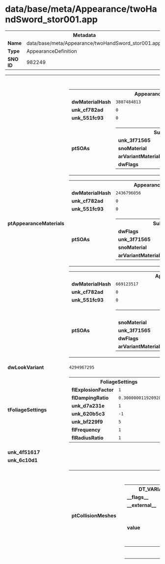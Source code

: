 <h1>data/base/meta/Appearance/twoHandSword_stor001.app</h1><table><tr><th colspan="100%">Metadata</th></tr><tr><td><b>Name</b></td><td>data/base/meta/Appearance/twoHandSword_stor001.app</td></tr><tr><td><b>Type</b></td><td>AppearanceDefinition</td></tr><tr><td><b>SNO ID</b></td><td>982249</td></tr></table>

<table><tr><th colspan="100%">Fields</th></tr><tr><td><b>ptAppearanceMaterials</b></td><td><table><tr><th colspan="100%">AppearanceMaterial</th></tr><tr><td><b>dwMaterialHash</b></td><td><code>3807484813</code></td></tr><tr><td><b>unk_cf782ad</b></td><td><code>0</code></td></tr><tr><td><b>unk_551fc93</b></td><td><code>0</code></td></tr><tr><td><b>ptSOAs</b></td><td><table><tr><th colspan="100%">SubObjectAppearance</th></tr><tr><td><b>unk_3f71565</b></td><td></td></tr><tr><td><b>snoMaterial</b></td><td><a href="..\Material\fxMeshMat.mat.md">[DT_SNO] Material: "fxMeshMat"</a></td></tr><tr><td><b>arVariantMaterials</b></td><td></td></tr><tr><td><b>dwFlags</b></td><td><code>0</code></td></tr></table>


</td></tr></table>


<table><tr><th colspan="100%">AppearanceMaterial</th></tr><tr><td><b>dwMaterialHash</b></td><td><code>2436796056</code></td></tr><tr><td><b>unk_cf782ad</b></td><td><code>0</code></td></tr><tr><td><b>unk_551fc93</b></td><td><code>0</code></td></tr><tr><td><b>ptSOAs</b></td><td><table><tr><th colspan="100%">SubObjectAppearance</th></tr><tr><td><b>dwFlags</b></td><td><code>1</code></td></tr><tr><td><b>unk_3f71565</b></td><td></td></tr><tr><td><b>snoMaterial</b></td><td><a href="..\Material\fxShellMat.mat.md">[DT_SNO] Material: "fxShellMat"</a></td></tr><tr><td><b>arVariantMaterials</b></td><td></td></tr></table>


</td></tr></table>


<table><tr><th colspan="100%">AppearanceMaterial</th></tr><tr><td><b>dwMaterialHash</b></td><td><code>669123517</code></td></tr><tr><td><b>unk_cf782ad</b></td><td><code>0</code></td></tr><tr><td><b>unk_551fc93</b></td><td><code>0</code></td></tr><tr><td><b>ptSOAs</b></td><td><table><tr><th colspan="100%">SubObjectAppearance</th></tr><tr><td><b>snoMaterial</b></td><td><a href="..\Material\twoHandSword_stor001_mat.mat.md">[DT_SNO] Material: "twoHandSword_stor001_mat"</a></td></tr><tr><td><b>unk_3f71565</b></td><td></td></tr><tr><td><b>dwFlags</b></td><td><code>1</code></td></tr><tr><td><b>arVariantMaterials</b></td><td></td></tr></table>


</td></tr></table>


</td></tr><tr><td><b>dwLookVariant</b></td><td><code>4294967295</code></td></tr><tr><td><b>tFoliageSettings</b></td><td><table><tr><th colspan="100%">FoliageSettings</th></tr><tr><td><b>flExplosionFactor</b></td><td><code>1</code></td></tr><tr><td><b>flDampingRatio</b></td><td><code>0.30000001192092896</code></td></tr><tr><td><b>unk_d7a231e</b></td><td><code>1</code></td></tr><tr><td><b>unk_620b5c3</b></td><td><code>-1</code></td></tr><tr><td><b>unk_bf229f9</b></td><td><code>5</code></td></tr><tr><td><b>flFrequency</b></td><td><code>1</code></td></tr><tr><td><b>flRadiusRatio</b></td><td><code>1</code></td></tr></table>

</td></tr><tr><td><b>unk_4f51617</b></td><td></td></tr><tr><td><b>unk_6c10d1</b></td><td></td></tr><tr><td><b>tStructure</b></td><td><table><tr><th colspan="100%">Structure</th></tr><tr><td><b>ptCollisionMeshes</b></td><td><table><tr><th colspan="100%">DT_VARIABLEARRAY</th></tr><tr><td><b>__flags__</b></td><td><code>2097152</code></td></tr><tr><td><b>__external__</b></td><td><code>true</code></td></tr><tr><td><b>value</b></td><td><table><tr><th colspan="100%">CollisionMesh</th></tr><tr><td><b>dataOffset</b></td><td><code>0</code></td></tr><tr><td><b>dataSize</b></td><td><code>0</code></td></tr></table>

</td></tr></table>

</td></tr><tr><td><b>ptChunks</b></td><td><table><tr><th colspan="100%">GeoChunk</th></tr><tr><td><b>unk_d9fe6f6</b></td><td><table><tr><th colspan="100%">GeoSet</th></tr><tr><td><b>ptSubObjects</b></td><td><table><tr><th colspan="100%">SubObject</th></tr><tr><td><b>unk_79283f</b></td><td><code>0</code></td></tr><tr><td><b>unk_a1b71f5</b></td><td><code>-1</code></td></tr><tr><td><b>dwShaderMapOverride</b></td><td><code>4294967295</code></td></tr><tr><td><b>ptPostprocessed</b></td><td><code>0</code></td></tr><tr><td><b>unk_87b4c64</b></td><td><code>0</code></td></tr><tr><td><b>nMaterialIndex</b></td><td><code>0</code></td></tr><tr><td><b>unk_a758781</b></td><td><code>-1</code></td></tr><tr><td><b>wpFixedPointPosOffset</b></td><td>Vector(0.000000, 0.000000, 0.000000)</td></tr><tr><td><b>dwAbSize</b></td><td><code>0</code></td></tr><tr><td><b>tNameInfo</b></td><td><table><tr><th colspan="100%">SubObjectNameInfo</th></tr><tr><td><b>unk_d9c73f4</b></td><td><code>0</code></td></tr><tr><td><b>unk_c15f7d2</b></td><td><code>0</code></td></tr><tr><td><b>unk_92fdd14</b></td><td><code>0</code></td></tr><tr><td><b>unk_b0b7d46</b></td><td><code>0</code></td></tr><tr><td><b>dwDetailHash</b></td><td><code>0</code></td></tr><tr><td><b>eType</b></td><td><code>0</code></td></tr><tr><td><b>dwFlags</b></td><td><code>0</code></td></tr><tr><td><b>unk_551fc93</b></td><td><code>0</code></td></tr><tr><td><b>dwState</b></td><td><code>0</code></td></tr><tr><td><b>dwStyle</b></td><td><code>0</code></td></tr><tr><td><b>dwSlotHash</b></td><td><code>0</code></td></tr></table>

</td></tr><tr><td><b>ptClothData</b></td><td><table><tr><th colspan="100%">DT_VARIABLEARRAY</th></tr><tr><td><b>__flags__</b></td><td><code>2097152</code></td></tr><tr><td><b>__external__</b></td><td><code>true</code></td></tr><tr><td><b>value</b></td><td><table><tr><th colspan="100%">ClothData</th></tr><tr><td><b>dataOffset</b></td><td><code>0</code></td></tr><tr><td><b>dataSize</b></td><td><code>0</code></td></tr></table>

</td></tr></table>

</td></tr><tr><td><b>unk_26f39c1</b></td><td><table><tr><th colspan="100%">DT_VARIABLEARRAY</th></tr><tr><td><b>__flags__</b></td><td><code>2097152</code></td></tr><tr><td><b>__external__</b></td><td><code>true</code></td></tr><tr><td><b>value</b></td><td><table><tr><th colspan="100%">Type_72081710</th></tr><tr><td><b>dataOffset</b></td><td><code>0</code></td></tr><tr><td><b>dataSize</b></td><td><code>0</code></td></tr></table>

</td></tr></table>

</td></tr><tr><td><b>unk_d28c748</b></td><td><code>0</code></td></tr><tr><td><b>dwSubObjectHash</b></td><td><code>1221586580</code></td></tr><tr><td><b>unk_45c6981</b></td><td><code>0</code></td></tr><tr><td><b>nIndexBufferIndex</b></td><td><code>0</code></td></tr><tr><td><b>dwFlags</b></td><td><code>10485760</code></td></tr><tr><td><b>unk_334eb2d</b></td><td><code>2147418112</code></td></tr><tr><td><b>ptShapes</b></td><td><table><tr><th colspan="100%">DT_VARIABLEARRAY</th></tr><tr><td><b>__flags__</b></td><td><code>2097152</code></td></tr><tr><td><b>__external__</b></td><td><code>true</code></td></tr><tr><td><b>value</b></td><td><table><tr><th colspan="100%">CollisionShape</th></tr><tr><td><b>dataOffset</b></td><td><code>0</code></td></tr><tr><td><b>dataSize</b></td><td><code>0</code></td></tr></table>

</td></tr></table>

</td></tr><tr><td><b>wpFixedPointPosScale</b></td><td>Vector(0.000000, 0.000000, 0.000000)</td></tr><tr><td><b>aabbBounds</b></td><td><table><tr><th colspan="100%">AABB</th></tr><tr><td><b>wp</b></td><td>Vector(0.967297, 0.000000, -0.000000)</td></tr><tr><td><b>wvExt</b></td><td>Vector(0.788757, 0.039939, 0.000000)</td></tr></table>

</td></tr><tr><td><b>unk_eba16f</b></td><td><table><tr><th colspan="100%">DT_VARIABLEARRAY</th></tr><tr><td><b>__flags__</b></td><td><code>2097152</code></td></tr><tr><td><b>__external__</b></td><td><code>true</code></td></tr><tr><td><b>value</b></td><td><table><tr><th colspan="100%">DT_BYTE</th></tr><tr><td><b>dataOffset</b></td><td><code>0</code></td></tr><tr><td><b>dataSize</b></td><td><code>0</code></td></tr></table>

</td></tr></table>

</td></tr><tr><td><b>ptSegments</b></td><td><table><tr><th colspan="100%">SubObjectSegment</th></tr><tr><td><b>pBoneIDs</b></td><td></td></tr><tr><td><b>nVertCount</b></td><td><code>36</code></td></tr><tr><td><b>nVertOffset</b></td><td><code>0</code></td></tr><tr><td><b>nIndexCount</b></td><td><code>36</code></td></tr><tr><td><b>nIndexOffset</b></td><td><code>0</code></td></tr></table>


</td></tr><tr><td><b>uDyesObj</b></td><td><code>0</code></td></tr><tr><td><b>unk_95f2e14</b></td><td><code>-1</code></td></tr></table>


<table><tr><th colspan="100%">SubObject</th></tr><tr><td><b>unk_26f39c1</b></td><td><table><tr><th colspan="100%">DT_VARIABLEARRAY</th></tr><tr><td><b>__flags__</b></td><td><code>2097152</code></td></tr><tr><td><b>__external__</b></td><td><code>true</code></td></tr><tr><td><b>value</b></td><td><table><tr><th colspan="100%">Type_72081710</th></tr><tr><td><b>dataOffset</b></td><td><code>0</code></td></tr><tr><td><b>dataSize</b></td><td><code>0</code></td></tr></table>

</td></tr></table>

</td></tr><tr><td><b>unk_87b4c64</b></td><td><code>0</code></td></tr><tr><td><b>dwAbSize</b></td><td><code>0</code></td></tr><tr><td><b>dwSubObjectHash</b></td><td><code>1799077706</code></td></tr><tr><td><b>unk_45c6981</b></td><td><code>1</code></td></tr><tr><td><b>ptShapes</b></td><td><table><tr><th colspan="100%">DT_VARIABLEARRAY</th></tr><tr><td><b>__flags__</b></td><td><code>2097152</code></td></tr><tr><td><b>__external__</b></td><td><code>true</code></td></tr><tr><td><b>value</b></td><td><table><tr><th colspan="100%">CollisionShape</th></tr><tr><td><b>dataOffset</b></td><td><code>0</code></td></tr><tr><td><b>dataSize</b></td><td><code>0</code></td></tr></table>

</td></tr></table>

</td></tr><tr><td><b>wpFixedPointPosScale</b></td><td>Vector(0.000000, 0.000000, 0.000000)</td></tr><tr><td><b>unk_334eb2d</b></td><td><code>2147418112</code></td></tr><tr><td><b>uDyesObj</b></td><td><code>0</code></td></tr><tr><td><b>nMaterialIndex</b></td><td><code>1</code></td></tr><tr><td><b>unk_95f2e14</b></td><td><code>-1</code></td></tr><tr><td><b>ptPostprocessed</b></td><td><code>0</code></td></tr><tr><td><b>wpFixedPointPosOffset</b></td><td>Vector(0.000000, 0.000000, 0.000000)</td></tr><tr><td><b>ptClothData</b></td><td><table><tr><th colspan="100%">DT_VARIABLEARRAY</th></tr><tr><td><b>__external__</b></td><td><code>true</code></td></tr><tr><td><b>value</b></td><td><table><tr><th colspan="100%">ClothData</th></tr><tr><td><b>dataOffset</b></td><td><code>0</code></td></tr><tr><td><b>dataSize</b></td><td><code>0</code></td></tr></table>

</td></tr><tr><td><b>__flags__</b></td><td><code>2097152</code></td></tr></table>

</td></tr><tr><td><b>unk_79283f</b></td><td><code>0</code></td></tr><tr><td><b>unk_a1b71f5</b></td><td><code>-1</code></td></tr><tr><td><b>dwShaderMapOverride</b></td><td><code>4294967295</code></td></tr><tr><td><b>aabbBounds</b></td><td><table><tr><th colspan="100%">AABB</th></tr><tr><td><b>wp</b></td><td>Vector(0.698458, 0.000000, 0.000000)</td></tr><tr><td><b>wvExt</b></td><td>Vector(1.055508, 0.221344, 0.033317)</td></tr></table>

</td></tr><tr><td><b>unk_eba16f</b></td><td><table><tr><th colspan="100%">DT_VARIABLEARRAY</th></tr><tr><td><b>value</b></td><td><table><tr><th colspan="100%">DT_BYTE</th></tr><tr><td><b>dataOffset</b></td><td><code>0</code></td></tr><tr><td><b>dataSize</b></td><td><code>0</code></td></tr></table>

</td></tr><tr><td><b>__flags__</b></td><td><code>2097152</code></td></tr><tr><td><b>__external__</b></td><td><code>true</code></td></tr></table>

</td></tr><tr><td><b>ptSegments</b></td><td><table><tr><th colspan="100%">SubObjectSegment</th></tr><tr><td><b>nIndexCount</b></td><td><code>8154</code></td></tr><tr><td><b>nIndexOffset</b></td><td><code>0</code></td></tr><tr><td><b>pBoneIDs</b></td><td></td></tr><tr><td><b>nVertCount</b></td><td><code>1791</code></td></tr><tr><td><b>nVertOffset</b></td><td><code>0</code></td></tr></table>


</td></tr><tr><td><b>dwFlags</b></td><td><code>2097152</code></td></tr><tr><td><b>unk_d28c748</b></td><td><code>0</code></td></tr><tr><td><b>tNameInfo</b></td><td><table><tr><th colspan="100%">SubObjectNameInfo</th></tr><tr><td><b>eType</b></td><td><code>0</code></td></tr><tr><td><b>dwDetailHash</b></td><td><code>0</code></td></tr><tr><td><b>unk_c15f7d2</b></td><td><code>0</code></td></tr><tr><td><b>dwFlags</b></td><td><code>0</code></td></tr><tr><td><b>unk_551fc93</b></td><td><code>0</code></td></tr><tr><td><b>dwState</b></td><td><code>0</code></td></tr><tr><td><b>dwStyle</b></td><td><code>0</code></td></tr><tr><td><b>dwSlotHash</b></td><td><code>0</code></td></tr><tr><td><b>unk_d9c73f4</b></td><td><code>0</code></td></tr><tr><td><b>unk_92fdd14</b></td><td><code>0</code></td></tr><tr><td><b>unk_b0b7d46</b></td><td><code>0</code></td></tr></table>

</td></tr><tr><td><b>nIndexBufferIndex</b></td><td><code>1</code></td></tr><tr><td><b>unk_a758781</b></td><td><code>-1</code></td></tr></table>


<table><tr><th colspan="100%">SubObject</th></tr><tr><td><b>aabbBounds</b></td><td><table><tr><th colspan="100%">AABB</th></tr><tr><td><b>wp</b></td><td>Vector(0.698458, 0.000000, 0.000000)</td></tr><tr><td><b>wvExt</b></td><td>Vector(1.053545, 0.220166, 0.031354)</td></tr></table>

</td></tr><tr><td><b>ptClothData</b></td><td><table><tr><th colspan="100%">DT_VARIABLEARRAY</th></tr><tr><td><b>__flags__</b></td><td><code>2097152</code></td></tr><tr><td><b>__external__</b></td><td><code>true</code></td></tr><tr><td><b>value</b></td><td><table><tr><th colspan="100%">ClothData</th></tr><tr><td><b>dataOffset</b></td><td><code>0</code></td></tr><tr><td><b>dataSize</b></td><td><code>0</code></td></tr></table>

</td></tr></table>

</td></tr><tr><td><b>uDyesObj</b></td><td><code>0</code></td></tr><tr><td><b>unk_87b4c64</b></td><td><code>0</code></td></tr><tr><td><b>unk_d28c748</b></td><td><code>0</code></td></tr><tr><td><b>nIndexBufferIndex</b></td><td><code>1</code></td></tr><tr><td><b>unk_a1b71f5</b></td><td><code>-1</code></td></tr><tr><td><b>unk_95f2e14</b></td><td><code>-1</code></td></tr><tr><td><b>ptPostprocessed</b></td><td><code>0</code></td></tr><tr><td><b>wpFixedPointPosScale</b></td><td>Vector(0.000000, 0.000000, 0.000000)</td></tr><tr><td><b>unk_334eb2d</b></td><td><code>2147418112</code></td></tr><tr><td><b>unk_26f39c1</b></td><td><table><tr><th colspan="100%">DT_VARIABLEARRAY</th></tr><tr><td><b>__flags__</b></td><td><code>2097152</code></td></tr><tr><td><b>__external__</b></td><td><code>true</code></td></tr><tr><td><b>value</b></td><td><table><tr><th colspan="100%">Type_72081710</th></tr><tr><td><b>dataOffset</b></td><td><code>0</code></td></tr><tr><td><b>dataSize</b></td><td><code>0</code></td></tr></table>

</td></tr></table>

</td></tr><tr><td><b>dwShaderMapOverride</b></td><td><code>4294967295</code></td></tr><tr><td><b>ptShapes</b></td><td><table><tr><th colspan="100%">DT_VARIABLEARRAY</th></tr><tr><td><b>__flags__</b></td><td><code>2097152</code></td></tr><tr><td><b>__external__</b></td><td><code>true</code></td></tr><tr><td><b>value</b></td><td><table><tr><th colspan="100%">CollisionShape</th></tr><tr><td><b>dataOffset</b></td><td><code>0</code></td></tr><tr><td><b>dataSize</b></td><td><code>0</code></td></tr></table>

</td></tr></table>

</td></tr><tr><td><b>dwFlags</b></td><td><code>2097152</code></td></tr><tr><td><b>tNameInfo</b></td><td><table><tr><th colspan="100%">SubObjectNameInfo</th></tr><tr><td><b>unk_d9c73f4</b></td><td><code>0</code></td></tr><tr><td><b>unk_c15f7d2</b></td><td><code>0</code></td></tr><tr><td><b>unk_b0b7d46</b></td><td><code>0</code></td></tr><tr><td><b>dwFlags</b></td><td><code>0</code></td></tr><tr><td><b>dwState</b></td><td><code>0</code></td></tr><tr><td><b>dwStyle</b></td><td><code>0</code></td></tr><tr><td><b>dwDetailHash</b></td><td><code>0</code></td></tr><tr><td><b>unk_92fdd14</b></td><td><code>0</code></td></tr><tr><td><b>eType</b></td><td><code>0</code></td></tr><tr><td><b>unk_551fc93</b></td><td><code>0</code></td></tr><tr><td><b>dwSlotHash</b></td><td><code>0</code></td></tr></table>

</td></tr><tr><td><b>nMaterialIndex</b></td><td><code>2</code></td></tr><tr><td><b>unk_79283f</b></td><td><code>1910</code></td></tr><tr><td><b>unk_a758781</b></td><td><code>-1</code></td></tr><tr><td><b>unk_eba16f</b></td><td><table><tr><th colspan="100%">DT_VARIABLEARRAY</th></tr><tr><td><b>__flags__</b></td><td><code>2097152</code></td></tr><tr><td><b>__external__</b></td><td><code>true</code></td></tr><tr><td><b>value</b></td><td><table><tr><th colspan="100%">DT_BYTE</th></tr><tr><td><b>dataOffset</b></td><td><code>0</code></td></tr><tr><td><b>dataSize</b></td><td><code>0</code></td></tr></table>

</td></tr></table>

</td></tr><tr><td><b>dwAbSize</b></td><td><code>0</code></td></tr><tr><td><b>dwSubObjectHash</b></td><td><code>1686781845</code></td></tr><tr><td><b>unk_45c6981</b></td><td><code>1</code></td></tr><tr><td><b>ptSegments</b></td><td><table><tr><th colspan="100%">SubObjectSegment</th></tr><tr><td><b>pBoneIDs</b></td><td></td></tr><tr><td><b>nVertCount</b></td><td><code>1910</code></td></tr><tr><td><b>nVertOffset</b></td><td><code>64476</code></td></tr><tr><td><b>nIndexCount</b></td><td><code>8154</code></td></tr><tr><td><b>nIndexOffset</b></td><td><code>8154</code></td></tr></table>


</td></tr><tr><td><b>wpFixedPointPosOffset</b></td><td>Vector(0.000000, 0.000000, 0.000000)</td></tr></table>


</td></tr><tr><td><b>unk_9d1d596</b></td><td></td></tr><tr><td><b>unk_79283f</b></td><td><code>1910</code></td></tr><tr><td><b>unk_af1153d</b></td><td><code>0</code></td></tr><tr><td><b>unk_72aae9c</b></td><td><code>5.024359703063965</code></td></tr></table>


<table><tr><th colspan="100%">GeoSet</th></tr><tr><td><b>unk_9d1d596</b></td><td></td></tr><tr><td><b>unk_79283f</b></td><td><code>1378</code></td></tr><tr><td><b>unk_af1153d</b></td><td><code>1910</code></td></tr><tr><td><b>unk_72aae9c</b></td><td><code>5.851997375488281</code></td></tr><tr><td><b>ptSubObjects</b></td><td><table><tr><th colspan="100%">SubObject</th></tr><tr><td><b>unk_26f39c1</b></td><td><table><tr><th colspan="100%">DT_VARIABLEARRAY</th></tr><tr><td><b>value</b></td><td><table><tr><th colspan="100%">Type_72081710</th></tr><tr><td><b>dataOffset</b></td><td><code>0</code></td></tr><tr><td><b>dataSize</b></td><td><code>0</code></td></tr></table>

</td></tr><tr><td><b>__flags__</b></td><td><code>2097152</code></td></tr><tr><td><b>__external__</b></td><td><code>true</code></td></tr></table>

</td></tr><tr><td><b>unk_87b4c64</b></td><td><code>0</code></td></tr><tr><td><b>dwSubObjectHash</b></td><td><code>1799077706</code></td></tr><tr><td><b>unk_79283f</b></td><td><code>0</code></td></tr><tr><td><b>ptShapes</b></td><td><table><tr><th colspan="100%">DT_VARIABLEARRAY</th></tr><tr><td><b>value</b></td><td><table><tr><th colspan="100%">CollisionShape</th></tr><tr><td><b>dataSize</b></td><td><code>0</code></td></tr><tr><td><b>dataOffset</b></td><td><code>0</code></td></tr></table>

</td></tr><tr><td><b>__flags__</b></td><td><code>2097152</code></td></tr><tr><td><b>__external__</b></td><td><code>true</code></td></tr></table>

</td></tr><tr><td><b>wpFixedPointPosScale</b></td><td>Vector(0.000000, 0.000000, 0.000000)</td></tr><tr><td><b>dwFlags</b></td><td><code>2097152</code></td></tr><tr><td><b>unk_45c6981</b></td><td><code>0</code></td></tr><tr><td><b>unk_a758781</b></td><td><code>1</code></td></tr><tr><td><b>unk_a1b71f5</b></td><td><code>0</code></td></tr><tr><td><b>unk_eba16f</b></td><td><table><tr><th colspan="100%">DT_VARIABLEARRAY</th></tr><tr><td><b>__flags__</b></td><td><code>2097152</code></td></tr><tr><td><b>__external__</b></td><td><code>true</code></td></tr><tr><td><b>value</b></td><td><table><tr><th colspan="100%">DT_BYTE</th></tr><tr><td><b>dataOffset</b></td><td><code>0</code></td></tr><tr><td><b>dataSize</b></td><td><code>0</code></td></tr></table>

</td></tr></table>

</td></tr><tr><td><b>wpFixedPointPosOffset</b></td><td>Vector(0.000000, 0.000000, 0.000000)</td></tr><tr><td><b>ptClothData</b></td><td><table><tr><th colspan="100%">DT_VARIABLEARRAY</th></tr><tr><td><b>value</b></td><td><table><tr><th colspan="100%">ClothData</th></tr><tr><td><b>dataOffset</b></td><td><code>0</code></td></tr><tr><td><b>dataSize</b></td><td><code>0</code></td></tr></table>

</td></tr><tr><td><b>__flags__</b></td><td><code>2097152</code></td></tr><tr><td><b>__external__</b></td><td><code>true</code></td></tr></table>

</td></tr><tr><td><b>uDyesObj</b></td><td><code>0</code></td></tr><tr><td><b>nMaterialIndex</b></td><td><code>1</code></td></tr><tr><td><b>nIndexBufferIndex</b></td><td><code>0</code></td></tr><tr><td><b>dwShaderMapOverride</b></td><td><code>0</code></td></tr><tr><td><b>snoCampaignVisibilityCondition</b></td><td><a href="#UKNOWN">[DT_SNO] Condition: %!q(<nil>)</a></td></tr><tr><td><b>ptSegments</b></td><td><table><tr><th colspan="100%">SubObjectSegment</th></tr><tr><td><b>nVertOffset</b></td><td><code>1296</code></td></tr><tr><td><b>nIndexCount</b></td><td><code>6699</code></td></tr><tr><td><b>nIndexOffset</b></td><td><code>36</code></td></tr><tr><td><b>pBoneIDs</b></td><td></td></tr><tr><td><b>nVertCount</b></td><td><code>1519</code></td></tr></table>


</td></tr><tr><td><b>unk_334eb2d</b></td><td><code>0</code></td></tr><tr><td><b>unk_d28c748</b></td><td><code>0</code></td></tr><tr><td><b>dwAbSize</b></td><td><code>0</code></td></tr><tr><td><b>tNameInfo</b></td><td><table><tr><th colspan="100%">SubObjectNameInfo</th></tr><tr><td><b>unk_551fc93</b></td><td><code>0</code></td></tr><tr><td><b>unk_d9c73f4</b></td><td><code>0</code></td></tr><tr><td><b>unk_c15f7d2</b></td><td><code>0</code></td></tr><tr><td><b>unk_92fdd14</b></td><td><code>0</code></td></tr><tr><td><b>dwDetailHash</b></td><td><code>0</code></td></tr><tr><td><b>unk_b0b7d46</b></td><td><code>0</code></td></tr><tr><td><b>eType</b></td><td><code>0</code></td></tr><tr><td><b>dwFlags</b></td><td><code>0</code></td></tr><tr><td><b>dwState</b></td><td><code>0</code></td></tr><tr><td><b>dwStyle</b></td><td><code>0</code></td></tr><tr><td><b>dwSlotHash</b></td><td><code>0</code></td></tr></table>

</td></tr><tr><td><b>unk_95f2e14</b></td><td><code>0</code></td></tr><tr><td><b>aabbBounds</b></td><td><table><tr><th colspan="100%">AABB</th></tr><tr><td><b>wp</b></td><td>Vector(0.698458, 0.000000, 0.000000)</td></tr><tr><td><b>wvExt</b></td><td>Vector(1.055508, 0.221344, 0.033317)</td></tr></table>

</td></tr><tr><td><b>ptPostprocessed</b></td><td><code>0</code></td></tr></table>


<table><tr><th colspan="100%">SubObject</th></tr><tr><td><b>aabbBounds</b></td><td><table><tr><th colspan="100%">AABB</th></tr><tr><td><b>wp</b></td><td>Vector(0.698458, 0.000000, 0.000000)</td></tr><tr><td><b>wvExt</b></td><td>Vector(1.053545, 0.220166, 0.031354)</td></tr></table>

</td></tr><tr><td><b>dwSubObjectHash</b></td><td><code>1686781845</code></td></tr><tr><td><b>nIndexBufferIndex</b></td><td><code>0</code></td></tr><tr><td><b>snoCampaignVisibilityCondition</b></td><td><a href="#UKNOWN">[DT_SNO] Condition: %!q(<nil>)</a></td></tr><tr><td><b>unk_79283f</b></td><td><code>1378</code></td></tr><tr><td><b>unk_a758781</b></td><td><code>2</code></td></tr><tr><td><b>unk_a1b71f5</b></td><td><code>0</code></td></tr><tr><td><b>ptShapes</b></td><td><table><tr><th colspan="100%">DT_VARIABLEARRAY</th></tr><tr><td><b>__flags__</b></td><td><code>2097152</code></td></tr><tr><td><b>__external__</b></td><td><code>true</code></td></tr><tr><td><b>value</b></td><td><table><tr><th colspan="100%">CollisionShape</th></tr><tr><td><b>dataOffset</b></td><td><code>0</code></td></tr><tr><td><b>dataSize</b></td><td><code>0</code></td></tr></table>

</td></tr></table>

</td></tr><tr><td><b>unk_eba16f</b></td><td><table><tr><th colspan="100%">DT_VARIABLEARRAY</th></tr><tr><td><b>__flags__</b></td><td><code>2097152</code></td></tr><tr><td><b>__external__</b></td><td><code>true</code></td></tr><tr><td><b>value</b></td><td><table><tr><th colspan="100%">DT_BYTE</th></tr><tr><td><b>dataOffset</b></td><td><code>0</code></td></tr><tr><td><b>dataSize</b></td><td><code>0</code></td></tr></table>

</td></tr></table>

</td></tr><tr><td><b>ptPostprocessed</b></td><td><code>0</code></td></tr><tr><td><b>wpFixedPointPosScale</b></td><td>Vector(0.000000, 0.000000, 0.000000)</td></tr><tr><td><b>unk_26f39c1</b></td><td><table><tr><th colspan="100%">DT_VARIABLEARRAY</th></tr><tr><td><b>__flags__</b></td><td><code>2097152</code></td></tr><tr><td><b>__external__</b></td><td><code>true</code></td></tr><tr><td><b>value</b></td><td><table><tr><th colspan="100%">Type_72081710</th></tr><tr><td><b>dataSize</b></td><td><code>0</code></td></tr><tr><td><b>dataOffset</b></td><td><code>0</code></td></tr></table>

</td></tr></table>

</td></tr><tr><td><b>uDyesObj</b></td><td><code>0</code></td></tr><tr><td><b>unk_45c6981</b></td><td><code>0</code></td></tr><tr><td><b>unk_87b4c64</b></td><td><code>0</code></td></tr><tr><td><b>unk_d28c748</b></td><td><code>0</code></td></tr><tr><td><b>dwAbSize</b></td><td><code>0</code></td></tr><tr><td><b>tNameInfo</b></td><td><table><tr><th colspan="100%">SubObjectNameInfo</th></tr><tr><td><b>unk_c15f7d2</b></td><td><code>0</code></td></tr><tr><td><b>unk_b0b7d46</b></td><td><code>0</code></td></tr><tr><td><b>dwFlags</b></td><td><code>0</code></td></tr><tr><td><b>dwState</b></td><td><code>0</code></td></tr><tr><td><b>dwSlotHash</b></td><td><code>0</code></td></tr><tr><td><b>dwDetailHash</b></td><td><code>0</code></td></tr><tr><td><b>unk_92fdd14</b></td><td><code>0</code></td></tr><tr><td><b>eType</b></td><td><code>0</code></td></tr><tr><td><b>unk_551fc93</b></td><td><code>0</code></td></tr><tr><td><b>dwStyle</b></td><td><code>0</code></td></tr><tr><td><b>unk_d9c73f4</b></td><td><code>0</code></td></tr></table>

</td></tr><tr><td><b>nMaterialIndex</b></td><td><code>2</code></td></tr><tr><td><b>dwFlags</b></td><td><code>2097152</code></td></tr><tr><td><b>unk_334eb2d</b></td><td><code>0</code></td></tr><tr><td><b>ptClothData</b></td><td><table><tr><th colspan="100%">DT_VARIABLEARRAY</th></tr><tr><td><b>value</b></td><td><table><tr><th colspan="100%">ClothData</th></tr><tr><td><b>dataOffset</b></td><td><code>0</code></td></tr><tr><td><b>dataSize</b></td><td><code>0</code></td></tr></table>

</td></tr><tr><td><b>__flags__</b></td><td><code>2097152</code></td></tr><tr><td><b>__external__</b></td><td><code>true</code></td></tr></table>

</td></tr><tr><td><b>wpFixedPointPosOffset</b></td><td>Vector(0.000000, 0.000000, 0.000000)</td></tr><tr><td><b>unk_95f2e14</b></td><td><code>0</code></td></tr><tr><td><b>dwShaderMapOverride</b></td><td><code>0</code></td></tr><tr><td><b>ptSegments</b></td><td><table><tr><th colspan="100%">SubObjectSegment</th></tr><tr><td><b>nVertOffset</b></td><td><code>55980</code></td></tr><tr><td><b>nIndexCount</b></td><td><code>5529</code></td></tr><tr><td><b>nIndexOffset</b></td><td><code>6735</code></td></tr><tr><td><b>pBoneIDs</b></td><td></td></tr><tr><td><b>nVertCount</b></td><td><code>1378</code></td></tr></table>


</td></tr></table>


<table><tr><th colspan="100%">SubObject</th></tr><tr><td><b>unk_87b4c64</b></td><td><code>0</code></td></tr><tr><td><b>unk_eba16f</b></td><td><table><tr><th colspan="100%">DT_VARIABLEARRAY</th></tr><tr><td><b>__external__</b></td><td><code>true</code></td></tr><tr><td><b>value</b></td><td><table><tr><th colspan="100%">DT_BYTE</th></tr><tr><td><b>dataOffset</b></td><td><code>0</code></td></tr><tr><td><b>dataSize</b></td><td><code>0</code></td></tr></table>

</td></tr><tr><td><b>__flags__</b></td><td><code>2097152</code></td></tr></table>

</td></tr><tr><td><b>ptPostprocessed</b></td><td><code>0</code></td></tr><tr><td><b>dwFlags</b></td><td><code>10485760</code></td></tr><tr><td><b>dwAbSize</b></td><td><code>0</code></td></tr><tr><td><b>nMaterialIndex</b></td><td><code>0</code></td></tr><tr><td><b>unk_45c6981</b></td><td><code>0</code></td></tr><tr><td><b>nIndexBufferIndex</b></td><td><code>0</code></td></tr><tr><td><b>unk_a1b71f5</b></td><td><code>-1</code></td></tr><tr><td><b>dwShaderMapOverride</b></td><td><code>4294967295</code></td></tr><tr><td><b>ptSegments</b></td><td><table><tr><th colspan="100%">SubObjectSegment</th></tr><tr><td><b>nIndexCount</b></td><td><code>36</code></td></tr><tr><td><b>nIndexOffset</b></td><td><code>0</code></td></tr><tr><td><b>pBoneIDs</b></td><td></td></tr><tr><td><b>nVertCount</b></td><td><code>36</code></td></tr><tr><td><b>nVertOffset</b></td><td><code>0</code></td></tr></table>


</td></tr><tr><td><b>unk_334eb2d</b></td><td><code>2147418112</code></td></tr><tr><td><b>wpFixedPointPosScale</b></td><td>Vector(0.000000, 0.000000, 0.000000)</td></tr><tr><td><b>unk_26f39c1</b></td><td><table><tr><th colspan="100%">DT_VARIABLEARRAY</th></tr><tr><td><b>__flags__</b></td><td><code>2097152</code></td></tr><tr><td><b>__external__</b></td><td><code>true</code></td></tr><tr><td><b>value</b></td><td><table><tr><th colspan="100%">Type_72081710</th></tr><tr><td><b>dataOffset</b></td><td><code>0</code></td></tr><tr><td><b>dataSize</b></td><td><code>0</code></td></tr></table>

</td></tr></table>

</td></tr><tr><td><b>uDyesObj</b></td><td><code>0</code></td></tr><tr><td><b>unk_d28c748</b></td><td><code>0</code></td></tr><tr><td><b>tNameInfo</b></td><td><table><tr><th colspan="100%">SubObjectNameInfo</th></tr><tr><td><b>dwFlags</b></td><td><code>0</code></td></tr><tr><td><b>dwStyle</b></td><td><code>0</code></td></tr><tr><td><b>dwSlotHash</b></td><td><code>0</code></td></tr><tr><td><b>dwDetailHash</b></td><td><code>0</code></td></tr><tr><td><b>unk_b0b7d46</b></td><td><code>0</code></td></tr><tr><td><b>eType</b></td><td><code>0</code></td></tr><tr><td><b>unk_551fc93</b></td><td><code>0</code></td></tr><tr><td><b>dwState</b></td><td><code>0</code></td></tr><tr><td><b>unk_d9c73f4</b></td><td><code>0</code></td></tr><tr><td><b>unk_c15f7d2</b></td><td><code>0</code></td></tr><tr><td><b>unk_92fdd14</b></td><td><code>0</code></td></tr></table>

</td></tr><tr><td><b>dwSubObjectHash</b></td><td><code>1221586580</code></td></tr><tr><td><b>unk_95f2e14</b></td><td><code>-1</code></td></tr><tr><td><b>aabbBounds</b></td><td><table><tr><th colspan="100%">AABB</th></tr><tr><td><b>wp</b></td><td>Vector(0.967297, 0.000000, -0.000000)</td></tr><tr><td><b>wvExt</b></td><td>Vector(0.788757, 0.039939, 0.000000)</td></tr></table>

</td></tr><tr><td><b>ptClothData</b></td><td><table><tr><th colspan="100%">DT_VARIABLEARRAY</th></tr><tr><td><b>__flags__</b></td><td><code>2097152</code></td></tr><tr><td><b>__external__</b></td><td><code>true</code></td></tr><tr><td><b>value</b></td><td><table><tr><th colspan="100%">ClothData</th></tr><tr><td><b>dataOffset</b></td><td><code>0</code></td></tr><tr><td><b>dataSize</b></td><td><code>0</code></td></tr></table>

</td></tr></table>

</td></tr><tr><td><b>wpFixedPointPosOffset</b></td><td>Vector(0.000000, 0.000000, 0.000000)</td></tr><tr><td><b>unk_a758781</b></td><td><code>0</code></td></tr><tr><td><b>ptShapes</b></td><td><table><tr><th colspan="100%">DT_VARIABLEARRAY</th></tr><tr><td><b>__flags__</b></td><td><code>2097152</code></td></tr><tr><td><b>__external__</b></td><td><code>true</code></td></tr><tr><td><b>value</b></td><td><table><tr><th colspan="100%">CollisionShape</th></tr><tr><td><b>dataOffset</b></td><td><code>0</code></td></tr><tr><td><b>dataSize</b></td><td><code>0</code></td></tr></table>

</td></tr></table>

</td></tr><tr><td><b>unk_79283f</b></td><td><code>0</code></td></tr></table>


</td></tr></table>


<table><tr><th colspan="100%">GeoSet</th></tr><tr><td><b>unk_9d1d596</b></td><td></td></tr><tr><td><b>unk_79283f</b></td><td><code>1120</code></td></tr><tr><td><b>unk_af1153d</b></td><td><code>3288</code></td></tr><tr><td><b>unk_72aae9c</b></td><td><code>6.758630752563477</code></td></tr><tr><td><b>ptSubObjects</b></td><td><table><tr><th colspan="100%">SubObject</th></tr><tr><td><b>unk_26f39c1</b></td><td><table><tr><th colspan="100%">DT_VARIABLEARRAY</th></tr><tr><td><b>value</b></td><td><table><tr><th colspan="100%">Type_72081710</th></tr><tr><td><b>dataOffset</b></td><td><code>0</code></td></tr><tr><td><b>dataSize</b></td><td><code>0</code></td></tr></table>

</td></tr><tr><td><b>__flags__</b></td><td><code>2097152</code></td></tr><tr><td><b>__external__</b></td><td><code>true</code></td></tr></table>

</td></tr><tr><td><b>unk_87b4c64</b></td><td><code>0</code></td></tr><tr><td><b>ptShapes</b></td><td><table><tr><th colspan="100%">DT_VARIABLEARRAY</th></tr><tr><td><b>__flags__</b></td><td><code>2097152</code></td></tr><tr><td><b>__external__</b></td><td><code>true</code></td></tr><tr><td><b>value</b></td><td><table><tr><th colspan="100%">CollisionShape</th></tr><tr><td><b>dataOffset</b></td><td><code>0</code></td></tr><tr><td><b>dataSize</b></td><td><code>0</code></td></tr></table>

</td></tr></table>

</td></tr><tr><td><b>wpFixedPointPosOffset</b></td><td>Vector(0.000000, 0.000000, 0.000000)</td></tr><tr><td><b>unk_334eb2d</b></td><td><code>0</code></td></tr><tr><td><b>unk_a1b71f5</b></td><td><code>0</code></td></tr><tr><td><b>unk_eba16f</b></td><td><table><tr><th colspan="100%">DT_VARIABLEARRAY</th></tr><tr><td><b>__flags__</b></td><td><code>2097152</code></td></tr><tr><td><b>__external__</b></td><td><code>true</code></td></tr><tr><td><b>value</b></td><td><table><tr><th colspan="100%">DT_BYTE</th></tr><tr><td><b>dataOffset</b></td><td><code>0</code></td></tr><tr><td><b>dataSize</b></td><td><code>0</code></td></tr></table>

</td></tr></table>

</td></tr><tr><td><b>unk_a758781</b></td><td><code>1</code></td></tr><tr><td><b>tNameInfo</b></td><td><table><tr><th colspan="100%">SubObjectNameInfo</th></tr><tr><td><b>unk_c15f7d2</b></td><td><code>0</code></td></tr><tr><td><b>unk_551fc93</b></td><td><code>0</code></td></tr><tr><td><b>dwState</b></td><td><code>0</code></td></tr><tr><td><b>dwStyle</b></td><td><code>0</code></td></tr><tr><td><b>unk_d9c73f4</b></td><td><code>0</code></td></tr><tr><td><b>unk_92fdd14</b></td><td><code>0</code></td></tr><tr><td><b>unk_b0b7d46</b></td><td><code>0</code></td></tr><tr><td><b>eType</b></td><td><code>0</code></td></tr><tr><td><b>dwFlags</b></td><td><code>0</code></td></tr><tr><td><b>dwSlotHash</b></td><td><code>0</code></td></tr><tr><td><b>dwDetailHash</b></td><td><code>0</code></td></tr></table>

</td></tr><tr><td><b>nMaterialIndex</b></td><td><code>1</code></td></tr><tr><td><b>dwSubObjectHash</b></td><td><code>1799077706</code></td></tr><tr><td><b>aabbBounds</b></td><td><table><tr><th colspan="100%">AABB</th></tr><tr><td><b>wp</b></td><td>Vector(0.698458, 0.000000, 0.000000)</td></tr><tr><td><b>wvExt</b></td><td>Vector(1.055508, 0.221344, 0.033317)</td></tr></table>

</td></tr><tr><td><b>ptPostprocessed</b></td><td><code>0</code></td></tr><tr><td><b>ptSegments</b></td><td><table><tr><th colspan="100%">SubObjectSegment</th></tr><tr><td><b>pBoneIDs</b></td><td></td></tr><tr><td><b>nVertCount</b></td><td><code>1197</code></td></tr><tr><td><b>nVertOffset</b></td><td><code>105588</code></td></tr><tr><td><b>nIndexCount</b></td><td><code>5079</code></td></tr><tr><td><b>nIndexOffset</b></td><td><code>12264</code></td></tr></table>


</td></tr><tr><td><b>wpFixedPointPosScale</b></td><td>Vector(0.000000, 0.000000, 0.000000)</td></tr><tr><td><b>uDyesObj</b></td><td><code>0</code></td></tr><tr><td><b>ptClothData</b></td><td><table><tr><th colspan="100%">DT_VARIABLEARRAY</th></tr><tr><td><b>__flags__</b></td><td><code>2097152</code></td></tr><tr><td><b>__external__</b></td><td><code>true</code></td></tr><tr><td><b>value</b></td><td><table><tr><th colspan="100%">ClothData</th></tr><tr><td><b>dataSize</b></td><td><code>0</code></td></tr><tr><td><b>dataOffset</b></td><td><code>0</code></td></tr></table>

</td></tr></table>

</td></tr><tr><td><b>unk_d28c748</b></td><td><code>0</code></td></tr><tr><td><b>dwAbSize</b></td><td><code>0</code></td></tr><tr><td><b>unk_79283f</b></td><td><code>0</code></td></tr><tr><td><b>unk_45c6981</b></td><td><code>0</code></td></tr><tr><td><b>nIndexBufferIndex</b></td><td><code>0</code></td></tr><tr><td><b>unk_95f2e14</b></td><td><code>0</code></td></tr><tr><td><b>dwFlags</b></td><td><code>2097152</code></td></tr><tr><td><b>snoCampaignVisibilityCondition</b></td><td><a href="#UKNOWN">[DT_SNO] Condition: %!q(<nil>)</a></td></tr><tr><td><b>dwShaderMapOverride</b></td><td><code>0</code></td></tr></table>


<table><tr><th colspan="100%">SubObject</th></tr><tr><td><b>tNameInfo</b></td><td><table><tr><th colspan="100%">SubObjectNameInfo</th></tr><tr><td><b>dwFlags</b></td><td><code>0</code></td></tr><tr><td><b>unk_551fc93</b></td><td><code>0</code></td></tr><tr><td><b>unk_c15f7d2</b></td><td><code>0</code></td></tr><tr><td><b>unk_92fdd14</b></td><td><code>0</code></td></tr><tr><td><b>unk_d9c73f4</b></td><td><code>0</code></td></tr><tr><td><b>dwDetailHash</b></td><td><code>0</code></td></tr><tr><td><b>unk_b0b7d46</b></td><td><code>0</code></td></tr><tr><td><b>eType</b></td><td><code>0</code></td></tr><tr><td><b>dwState</b></td><td><code>0</code></td></tr><tr><td><b>dwStyle</b></td><td><code>0</code></td></tr><tr><td><b>dwSlotHash</b></td><td><code>0</code></td></tr></table>

</td></tr><tr><td><b>unk_a1b71f5</b></td><td><code>0</code></td></tr><tr><td><b>snoCampaignVisibilityCondition</b></td><td><a href="#UKNOWN">[DT_SNO] Condition: %!q(<nil>)</a></td></tr><tr><td><b>unk_87b4c64</b></td><td><code>0</code></td></tr><tr><td><b>uDyesObj</b></td><td><code>0</code></td></tr><tr><td><b>nMaterialIndex</b></td><td><code>2</code></td></tr><tr><td><b>unk_79283f</b></td><td><code>1120</code></td></tr><tr><td><b>unk_a758781</b></td><td><code>2</code></td></tr><tr><td><b>unk_95f2e14</b></td><td><code>0</code></td></tr><tr><td><b>ptPostprocessed</b></td><td><code>0</code></td></tr><tr><td><b>wpFixedPointPosOffset</b></td><td>Vector(0.000000, 0.000000, 0.000000)</td></tr><tr><td><b>dwFlags</b></td><td><code>2097152</code></td></tr><tr><td><b>unk_26f39c1</b></td><td><table><tr><th colspan="100%">DT_VARIABLEARRAY</th></tr><tr><td><b>__flags__</b></td><td><code>2097152</code></td></tr><tr><td><b>__external__</b></td><td><code>true</code></td></tr><tr><td><b>value</b></td><td><table><tr><th colspan="100%">Type_72081710</th></tr><tr><td><b>dataOffset</b></td><td><code>0</code></td></tr><tr><td><b>dataSize</b></td><td><code>0</code></td></tr></table>

</td></tr></table>

</td></tr><tr><td><b>unk_d28c748</b></td><td><code>0</code></td></tr><tr><td><b>dwAbSize</b></td><td><code>0</code></td></tr><tr><td><b>dwSubObjectHash</b></td><td><code>1686781845</code></td></tr><tr><td><b>nIndexBufferIndex</b></td><td><code>0</code></td></tr><tr><td><b>dwShaderMapOverride</b></td><td><code>0</code></td></tr><tr><td><b>aabbBounds</b></td><td><table><tr><th colspan="100%">AABB</th></tr><tr><td><b>wp</b></td><td>Vector(0.698458, 0.000000, 0.000000)</td></tr><tr><td><b>wvExt</b></td><td>Vector(1.053545, 0.220166, 0.031354)</td></tr></table>

</td></tr><tr><td><b>unk_334eb2d</b></td><td><code>0</code></td></tr><tr><td><b>unk_45c6981</b></td><td><code>0</code></td></tr><tr><td><b>ptShapes</b></td><td><table><tr><th colspan="100%">DT_VARIABLEARRAY</th></tr><tr><td><b>__flags__</b></td><td><code>2097152</code></td></tr><tr><td><b>__external__</b></td><td><code>true</code></td></tr><tr><td><b>value</b></td><td><table><tr><th colspan="100%">CollisionShape</th></tr><tr><td><b>dataOffset</b></td><td><code>0</code></td></tr><tr><td><b>dataSize</b></td><td><code>0</code></td></tr></table>

</td></tr></table>

</td></tr><tr><td><b>unk_eba16f</b></td><td><table><tr><th colspan="100%">DT_VARIABLEARRAY</th></tr><tr><td><b>__flags__</b></td><td><code>2097152</code></td></tr><tr><td><b>__external__</b></td><td><code>true</code></td></tr><tr><td><b>value</b></td><td><table><tr><th colspan="100%">DT_BYTE</th></tr><tr><td><b>dataOffset</b></td><td><code>0</code></td></tr><tr><td><b>dataSize</b></td><td><code>0</code></td></tr></table>

</td></tr></table>

</td></tr><tr><td><b>ptSegments</b></td><td><table><tr><th colspan="100%">SubObjectSegment</th></tr><tr><td><b>pBoneIDs</b></td><td></td></tr><tr><td><b>nVertCount</b></td><td><code>1120</code></td></tr><tr><td><b>nVertOffset</b></td><td><code>148680</code></td></tr><tr><td><b>nIndexCount</b></td><td><code>4089</code></td></tr><tr><td><b>nIndexOffset</b></td><td><code>17343</code></td></tr></table>


</td></tr><tr><td><b>wpFixedPointPosScale</b></td><td>Vector(0.000000, 0.000000, 0.000000)</td></tr><tr><td><b>ptClothData</b></td><td><table><tr><th colspan="100%">DT_VARIABLEARRAY</th></tr><tr><td><b>__flags__</b></td><td><code>2097152</code></td></tr><tr><td><b>__external__</b></td><td><code>true</code></td></tr><tr><td><b>value</b></td><td><table><tr><th colspan="100%">ClothData</th></tr><tr><td><b>dataOffset</b></td><td><code>0</code></td></tr><tr><td><b>dataSize</b></td><td><code>0</code></td></tr></table>

</td></tr></table>

</td></tr></table>


<table><tr><th colspan="100%">SubObject</th></tr><tr><td><b>nIndexBufferIndex</b></td><td><code>0</code></td></tr><tr><td><b>unk_95f2e14</b></td><td><code>-1</code></td></tr><tr><td><b>dwShaderMapOverride</b></td><td><code>4294967295</code></td></tr><tr><td><b>aabbBounds</b></td><td><table><tr><th colspan="100%">AABB</th></tr><tr><td><b>wp</b></td><td>Vector(0.967297, 0.000000, -0.000000)</td></tr><tr><td><b>wvExt</b></td><td>Vector(0.788757, 0.039939, 0.000000)</td></tr></table>

</td></tr><tr><td><b>dwFlags</b></td><td><code>10485760</code></td></tr><tr><td><b>uDyesObj</b></td><td><code>0</code></td></tr><tr><td><b>unk_87b4c64</b></td><td><code>0</code></td></tr><tr><td><b>nMaterialIndex</b></td><td><code>0</code></td></tr><tr><td><b>ptShapes</b></td><td><table><tr><th colspan="100%">DT_VARIABLEARRAY</th></tr><tr><td><b>__flags__</b></td><td><code>2097152</code></td></tr><tr><td><b>__external__</b></td><td><code>true</code></td></tr><tr><td><b>value</b></td><td><table><tr><th colspan="100%">CollisionShape</th></tr><tr><td><b>dataOffset</b></td><td><code>0</code></td></tr><tr><td><b>dataSize</b></td><td><code>0</code></td></tr></table>

</td></tr></table>

</td></tr><tr><td><b>wpFixedPointPosOffset</b></td><td>Vector(0.000000, 0.000000, 0.000000)</td></tr><tr><td><b>ptClothData</b></td><td><table><tr><th colspan="100%">DT_VARIABLEARRAY</th></tr><tr><td><b>__flags__</b></td><td><code>2097152</code></td></tr><tr><td><b>__external__</b></td><td><code>true</code></td></tr><tr><td><b>value</b></td><td><table><tr><th colspan="100%">ClothData</th></tr><tr><td><b>dataOffset</b></td><td><code>0</code></td></tr><tr><td><b>dataSize</b></td><td><code>0</code></td></tr></table>

</td></tr></table>

</td></tr><tr><td><b>dwAbSize</b></td><td><code>0</code></td></tr><tr><td><b>dwSubObjectHash</b></td><td><code>1221586580</code></td></tr><tr><td><b>unk_a1b71f5</b></td><td><code>-1</code></td></tr><tr><td><b>ptPostprocessed</b></td><td><code>0</code></td></tr><tr><td><b>unk_26f39c1</b></td><td><table><tr><th colspan="100%">DT_VARIABLEARRAY</th></tr><tr><td><b>__flags__</b></td><td><code>2097152</code></td></tr><tr><td><b>__external__</b></td><td><code>true</code></td></tr><tr><td><b>value</b></td><td><table><tr><th colspan="100%">Type_72081710</th></tr><tr><td><b>dataOffset</b></td><td><code>0</code></td></tr><tr><td><b>dataSize</b></td><td><code>0</code></td></tr></table>

</td></tr></table>

</td></tr><tr><td><b>tNameInfo</b></td><td><table><tr><th colspan="100%">SubObjectNameInfo</th></tr><tr><td><b>unk_c15f7d2</b></td><td><code>0</code></td></tr><tr><td><b>unk_92fdd14</b></td><td><code>0</code></td></tr><tr><td><b>eType</b></td><td><code>0</code></td></tr><tr><td><b>dwFlags</b></td><td><code>0</code></td></tr><tr><td><b>dwState</b></td><td><code>0</code></td></tr><tr><td><b>unk_d9c73f4</b></td><td><code>0</code></td></tr><tr><td><b>dwDetailHash</b></td><td><code>0</code></td></tr><tr><td><b>unk_b0b7d46</b></td><td><code>0</code></td></tr><tr><td><b>unk_551fc93</b></td><td><code>0</code></td></tr><tr><td><b>dwStyle</b></td><td><code>0</code></td></tr><tr><td><b>dwSlotHash</b></td><td><code>0</code></td></tr></table>

</td></tr><tr><td><b>unk_45c6981</b></td><td><code>0</code></td></tr><tr><td><b>unk_a758781</b></td><td><code>0</code></td></tr><tr><td><b>ptSegments</b></td><td><table><tr><th colspan="100%">SubObjectSegment</th></tr><tr><td><b>nIndexOffset</b></td><td><code>0</code></td></tr><tr><td><b>pBoneIDs</b></td><td></td></tr><tr><td><b>nVertCount</b></td><td><code>36</code></td></tr><tr><td><b>nVertOffset</b></td><td><code>0</code></td></tr><tr><td><b>nIndexCount</b></td><td><code>36</code></td></tr></table>


</td></tr><tr><td><b>wpFixedPointPosScale</b></td><td>Vector(0.000000, 0.000000, 0.000000)</td></tr><tr><td><b>unk_334eb2d</b></td><td><code>2147418112</code></td></tr><tr><td><b>unk_d28c748</b></td><td><code>0</code></td></tr><tr><td><b>unk_79283f</b></td><td><code>0</code></td></tr><tr><td><b>unk_eba16f</b></td><td><table><tr><th colspan="100%">DT_VARIABLEARRAY</th></tr><tr><td><b>value</b></td><td><table><tr><th colspan="100%">DT_BYTE</th></tr><tr><td><b>dataOffset</b></td><td><code>0</code></td></tr><tr><td><b>dataSize</b></td><td><code>0</code></td></tr></table>

</td></tr><tr><td><b>__flags__</b></td><td><code>2097152</code></td></tr><tr><td><b>__external__</b></td><td><code>true</code></td></tr></table>

</td></tr></table>


</td></tr></table>


<table><tr><th colspan="100%">GeoSet</th></tr><tr><td><b>ptSubObjects</b></td><td><table><tr><th colspan="100%">SubObject</th></tr><tr><td><b>nIndexBufferIndex</b></td><td><code>0</code></td></tr><tr><td><b>unk_a758781</b></td><td><code>1</code></td></tr><tr><td><b>unk_95f2e14</b></td><td><code>0</code></td></tr><tr><td><b>snoCampaignVisibilityCondition</b></td><td><a href="#UKNOWN">[DT_SNO] Condition: %!q(<nil>)</a></td></tr><tr><td><b>ptPostprocessed</b></td><td><code>0</code></td></tr><tr><td><b>ptSegments</b></td><td><table><tr><th colspan="100%">SubObjectSegment</th></tr><tr><td><b>nIndexOffset</b></td><td><code>21432</code></td></tr><tr><td><b>pBoneIDs</b></td><td></td></tr><tr><td><b>nVertCount</b></td><td><code>930</code></td></tr><tr><td><b>nVertOffset</b></td><td><code>189000</code></td></tr><tr><td><b>nIndexCount</b></td><td><code>3639</code></td></tr></table>


</td></tr><tr><td><b>uDyesObj</b></td><td><code>0</code></td></tr><tr><td><b>unk_26f39c1</b></td><td><table><tr><th colspan="100%">DT_VARIABLEARRAY</th></tr><tr><td><b>__flags__</b></td><td><code>2097152</code></td></tr><tr><td><b>__external__</b></td><td><code>true</code></td></tr><tr><td><b>value</b></td><td><table><tr><th colspan="100%">Type_72081710</th></tr><tr><td><b>dataOffset</b></td><td><code>0</code></td></tr><tr><td><b>dataSize</b></td><td><code>0</code></td></tr></table>

</td></tr></table>

</td></tr><tr><td><b>unk_87b4c64</b></td><td><code>0</code></td></tr><tr><td><b>unk_d28c748</b></td><td><code>0</code></td></tr><tr><td><b>tNameInfo</b></td><td><table><tr><th colspan="100%">SubObjectNameInfo</th></tr><tr><td><b>unk_551fc93</b></td><td><code>0</code></td></tr><tr><td><b>dwState</b></td><td><code>0</code></td></tr><tr><td><b>dwSlotHash</b></td><td><code>0</code></td></tr><tr><td><b>dwDetailHash</b></td><td><code>0</code></td></tr><tr><td><b>dwFlags</b></td><td><code>0</code></td></tr><tr><td><b>dwStyle</b></td><td><code>0</code></td></tr><tr><td><b>unk_d9c73f4</b></td><td><code>0</code></td></tr><tr><td><b>unk_c15f7d2</b></td><td><code>0</code></td></tr><tr><td><b>unk_92fdd14</b></td><td><code>0</code></td></tr><tr><td><b>unk_b0b7d46</b></td><td><code>0</code></td></tr><tr><td><b>eType</b></td><td><code>0</code></td></tr></table>

</td></tr><tr><td><b>nMaterialIndex</b></td><td><code>1</code></td></tr><tr><td><b>unk_79283f</b></td><td><code>0</code></td></tr><tr><td><b>ptShapes</b></td><td><table><tr><th colspan="100%">DT_VARIABLEARRAY</th></tr><tr><td><b>__flags__</b></td><td><code>2097152</code></td></tr><tr><td><b>__external__</b></td><td><code>true</code></td></tr><tr><td><b>value</b></td><td><table><tr><th colspan="100%">CollisionShape</th></tr><tr><td><b>dataOffset</b></td><td><code>0</code></td></tr><tr><td><b>dataSize</b></td><td><code>0</code></td></tr></table>

</td></tr></table>

</td></tr><tr><td><b>ptClothData</b></td><td><table><tr><th colspan="100%">DT_VARIABLEARRAY</th></tr><tr><td><b>__flags__</b></td><td><code>2097152</code></td></tr><tr><td><b>__external__</b></td><td><code>true</code></td></tr><tr><td><b>value</b></td><td><table><tr><th colspan="100%">ClothData</th></tr><tr><td><b>dataOffset</b></td><td><code>0</code></td></tr><tr><td><b>dataSize</b></td><td><code>0</code></td></tr></table>

</td></tr></table>

</td></tr><tr><td><b>wpFixedPointPosScale</b></td><td>Vector(0.000000, 0.000000, 0.000000)</td></tr><tr><td><b>wpFixedPointPosOffset</b></td><td>Vector(0.000000, 0.000000, 0.000000)</td></tr><tr><td><b>dwAbSize</b></td><td><code>0</code></td></tr><tr><td><b>dwSubObjectHash</b></td><td><code>1799077706</code></td></tr><tr><td><b>dwFlags</b></td><td><code>2097152</code></td></tr><tr><td><b>unk_45c6981</b></td><td><code>0</code></td></tr><tr><td><b>unk_a1b71f5</b></td><td><code>0</code></td></tr><tr><td><b>dwShaderMapOverride</b></td><td><code>0</code></td></tr><tr><td><b>aabbBounds</b></td><td><table><tr><th colspan="100%">AABB</th></tr><tr><td><b>wp</b></td><td>Vector(0.698458, 0.000000, 0.000000)</td></tr><tr><td><b>wvExt</b></td><td>Vector(1.055508, 0.221344, 0.033317)</td></tr></table>

</td></tr><tr><td><b>unk_eba16f</b></td><td><table><tr><th colspan="100%">DT_VARIABLEARRAY</th></tr><tr><td><b>__external__</b></td><td><code>true</code></td></tr><tr><td><b>value</b></td><td><table><tr><th colspan="100%">DT_BYTE</th></tr><tr><td><b>dataOffset</b></td><td><code>0</code></td></tr><tr><td><b>dataSize</b></td><td><code>0</code></td></tr></table>

</td></tr><tr><td><b>__flags__</b></td><td><code>2097152</code></td></tr></table>

</td></tr><tr><td><b>unk_334eb2d</b></td><td><code>0</code></td></tr></table>


<table><tr><th colspan="100%">SubObject</th></tr><tr><td><b>unk_26f39c1</b></td><td><table><tr><th colspan="100%">DT_VARIABLEARRAY</th></tr><tr><td><b>value</b></td><td><table><tr><th colspan="100%">Type_72081710</th></tr><tr><td><b>dataOffset</b></td><td><code>0</code></td></tr><tr><td><b>dataSize</b></td><td><code>0</code></td></tr></table>

</td></tr><tr><td><b>__flags__</b></td><td><code>2097152</code></td></tr><tr><td><b>__external__</b></td><td><code>true</code></td></tr></table>

</td></tr><tr><td><b>unk_87b4c64</b></td><td><code>0</code></td></tr><tr><td><b>tNameInfo</b></td><td><table><tr><th colspan="100%">SubObjectNameInfo</th></tr><tr><td><b>eType</b></td><td><code>0</code></td></tr><tr><td><b>unk_551fc93</b></td><td><code>0</code></td></tr><tr><td><b>dwState</b></td><td><code>0</code></td></tr><tr><td><b>dwDetailHash</b></td><td><code>0</code></td></tr><tr><td><b>unk_92fdd14</b></td><td><code>0</code></td></tr><tr><td><b>unk_b0b7d46</b></td><td><code>0</code></td></tr><tr><td><b>dwFlags</b></td><td><code>0</code></td></tr><tr><td><b>dwStyle</b></td><td><code>0</code></td></tr><tr><td><b>dwSlotHash</b></td><td><code>0</code></td></tr><tr><td><b>unk_d9c73f4</b></td><td><code>0</code></td></tr><tr><td><b>unk_c15f7d2</b></td><td><code>0</code></td></tr></table>

</td></tr><tr><td><b>unk_95f2e14</b></td><td><code>0</code></td></tr><tr><td><b>ptShapes</b></td><td><table><tr><th colspan="100%">DT_VARIABLEARRAY</th></tr><tr><td><b>__flags__</b></td><td><code>2097152</code></td></tr><tr><td><b>__external__</b></td><td><code>true</code></td></tr><tr><td><b>value</b></td><td><table><tr><th colspan="100%">CollisionShape</th></tr><tr><td><b>dataOffset</b></td><td><code>0</code></td></tr><tr><td><b>dataSize</b></td><td><code>0</code></td></tr></table>

</td></tr></table>

</td></tr><tr><td><b>wpFixedPointPosScale</b></td><td>Vector(0.000000, 0.000000, 0.000000)</td></tr><tr><td><b>unk_334eb2d</b></td><td><code>0</code></td></tr><tr><td><b>uDyesObj</b></td><td><code>0</code></td></tr><tr><td><b>nMaterialIndex</b></td><td><code>2</code></td></tr><tr><td><b>unk_a758781</b></td><td><code>2</code></td></tr><tr><td><b>snoCampaignVisibilityCondition</b></td><td><a href="#UKNOWN">[DT_SNO] Condition: %!q(<nil>)</a></td></tr><tr><td><b>ptClothData</b></td><td><table><tr><th colspan="100%">DT_VARIABLEARRAY</th></tr><tr><td><b>__flags__</b></td><td><code>2097152</code></td></tr><tr><td><b>__external__</b></td><td><code>true</code></td></tr><tr><td><b>value</b></td><td><table><tr><th colspan="100%">ClothData</th></tr><tr><td><b>dataOffset</b></td><td><code>0</code></td></tr><tr><td><b>dataSize</b></td><td><code>0</code></td></tr></table>

</td></tr></table>

</td></tr><tr><td><b>dwAbSize</b></td><td><code>0</code></td></tr><tr><td><b>ptPostprocessed</b></td><td><code>0</code></td></tr><tr><td><b>ptSegments</b></td><td><table><tr><th colspan="100%">SubObjectSegment</th></tr><tr><td><b>nVertOffset</b></td><td><code>222480</code></td></tr><tr><td><b>nIndexCount</b></td><td><code>3237</code></td></tr><tr><td><b>nIndexOffset</b></td><td><code>25071</code></td></tr><tr><td><b>pBoneIDs</b></td><td></td></tr><tr><td><b>nVertCount</b></td><td><code>936</code></td></tr></table>


</td></tr><tr><td><b>dwShaderMapOverride</b></td><td><code>0</code></td></tr><tr><td><b>dwFlags</b></td><td><code>2097152</code></td></tr><tr><td><b>unk_d28c748</b></td><td><code>0</code></td></tr><tr><td><b>dwSubObjectHash</b></td><td><code>1686781845</code></td></tr><tr><td><b>unk_79283f</b></td><td><code>936</code></td></tr><tr><td><b>unk_45c6981</b></td><td><code>0</code></td></tr><tr><td><b>nIndexBufferIndex</b></td><td><code>0</code></td></tr><tr><td><b>unk_a1b71f5</b></td><td><code>0</code></td></tr><tr><td><b>aabbBounds</b></td><td><table><tr><th colspan="100%">AABB</th></tr><tr><td><b>wp</b></td><td>Vector(0.698458, 0.000000, 0.000000)</td></tr><tr><td><b>wvExt</b></td><td>Vector(1.053545, 0.220166, 0.031354)</td></tr></table>

</td></tr><tr><td><b>unk_eba16f</b></td><td><table><tr><th colspan="100%">DT_VARIABLEARRAY</th></tr><tr><td><b>value</b></td><td><table><tr><th colspan="100%">DT_BYTE</th></tr><tr><td><b>dataOffset</b></td><td><code>0</code></td></tr><tr><td><b>dataSize</b></td><td><code>0</code></td></tr></table>

</td></tr><tr><td><b>__flags__</b></td><td><code>2097152</code></td></tr><tr><td><b>__external__</b></td><td><code>true</code></td></tr></table>

</td></tr><tr><td><b>wpFixedPointPosOffset</b></td><td>Vector(0.000000, 0.000000, 0.000000)</td></tr></table>


<table><tr><th colspan="100%">SubObject</th></tr><tr><td><b>unk_d28c748</b></td><td><code>0</code></td></tr><tr><td><b>dwSubObjectHash</b></td><td><code>1221586580</code></td></tr><tr><td><b>unk_45c6981</b></td><td><code>0</code></td></tr><tr><td><b>unk_95f2e14</b></td><td><code>-1</code></td></tr><tr><td><b>dwShaderMapOverride</b></td><td><code>4294967295</code></td></tr><tr><td><b>aabbBounds</b></td><td><table><tr><th colspan="100%">AABB</th></tr><tr><td><b>wp</b></td><td>Vector(0.967297, 0.000000, -0.000000)</td></tr><tr><td><b>wvExt</b></td><td>Vector(0.788757, 0.039939, 0.000000)</td></tr></table>

</td></tr><tr><td><b>ptClothData</b></td><td><table><tr><th colspan="100%">DT_VARIABLEARRAY</th></tr><tr><td><b>__flags__</b></td><td><code>2097152</code></td></tr><tr><td><b>__external__</b></td><td><code>true</code></td></tr><tr><td><b>value</b></td><td><table><tr><th colspan="100%">ClothData</th></tr><tr><td><b>dataOffset</b></td><td><code>0</code></td></tr><tr><td><b>dataSize</b></td><td><code>0</code></td></tr></table>

</td></tr></table>

</td></tr><tr><td><b>uDyesObj</b></td><td><code>0</code></td></tr><tr><td><b>dwAbSize</b></td><td><code>0</code></td></tr><tr><td><b>tNameInfo</b></td><td><table><tr><th colspan="100%">SubObjectNameInfo</th></tr><tr><td><b>unk_d9c73f4</b></td><td><code>0</code></td></tr><tr><td><b>dwDetailHash</b></td><td><code>0</code></td></tr><tr><td><b>unk_92fdd14</b></td><td><code>0</code></td></tr><tr><td><b>unk_b0b7d46</b></td><td><code>0</code></td></tr><tr><td><b>dwFlags</b></td><td><code>0</code></td></tr><tr><td><b>unk_551fc93</b></td><td><code>0</code></td></tr><tr><td><b>dwState</b></td><td><code>0</code></td></tr><tr><td><b>dwSlotHash</b></td><td><code>0</code></td></tr><tr><td><b>eType</b></td><td><code>0</code></td></tr><tr><td><b>dwStyle</b></td><td><code>0</code></td></tr><tr><td><b>unk_c15f7d2</b></td><td><code>0</code></td></tr></table>

</td></tr><tr><td><b>nIndexBufferIndex</b></td><td><code>0</code></td></tr><tr><td><b>unk_a1b71f5</b></td><td><code>-1</code></td></tr><tr><td><b>wpFixedPointPosScale</b></td><td>Vector(0.000000, 0.000000, 0.000000)</td></tr><tr><td><b>unk_26f39c1</b></td><td><table><tr><th colspan="100%">DT_VARIABLEARRAY</th></tr><tr><td><b>__external__</b></td><td><code>true</code></td></tr><tr><td><b>value</b></td><td><table><tr><th colspan="100%">Type_72081710</th></tr><tr><td><b>dataOffset</b></td><td><code>0</code></td></tr><tr><td><b>dataSize</b></td><td><code>0</code></td></tr></table>

</td></tr><tr><td><b>__flags__</b></td><td><code>2097152</code></td></tr></table>

</td></tr><tr><td><b>unk_87b4c64</b></td><td><code>0</code></td></tr><tr><td><b>nMaterialIndex</b></td><td><code>0</code></td></tr><tr><td><b>unk_79283f</b></td><td><code>0</code></td></tr><tr><td><b>ptSegments</b></td><td><table><tr><th colspan="100%">SubObjectSegment</th></tr><tr><td><b>pBoneIDs</b></td><td></td></tr><tr><td><b>nVertCount</b></td><td><code>36</code></td></tr><tr><td><b>nVertOffset</b></td><td><code>0</code></td></tr><tr><td><b>nIndexCount</b></td><td><code>36</code></td></tr><tr><td><b>nIndexOffset</b></td><td><code>0</code></td></tr></table>


</td></tr><tr><td><b>wpFixedPointPosOffset</b></td><td>Vector(0.000000, 0.000000, 0.000000)</td></tr><tr><td><b>dwFlags</b></td><td><code>10485760</code></td></tr><tr><td><b>unk_334eb2d</b></td><td><code>2147418112</code></td></tr><tr><td><b>unk_a758781</b></td><td><code>0</code></td></tr><tr><td><b>ptShapes</b></td><td><table><tr><th colspan="100%">DT_VARIABLEARRAY</th></tr><tr><td><b>__external__</b></td><td><code>true</code></td></tr><tr><td><b>value</b></td><td><table><tr><th colspan="100%">CollisionShape</th></tr><tr><td><b>dataOffset</b></td><td><code>0</code></td></tr><tr><td><b>dataSize</b></td><td><code>0</code></td></tr></table>

</td></tr><tr><td><b>__flags__</b></td><td><code>2097152</code></td></tr></table>

</td></tr><tr><td><b>unk_eba16f</b></td><td><table><tr><th colspan="100%">DT_VARIABLEARRAY</th></tr><tr><td><b>value</b></td><td><table><tr><th colspan="100%">DT_BYTE</th></tr><tr><td><b>dataSize</b></td><td><code>0</code></td></tr><tr><td><b>dataOffset</b></td><td><code>0</code></td></tr></table>

</td></tr><tr><td><b>__flags__</b></td><td><code>2097152</code></td></tr><tr><td><b>__external__</b></td><td><code>true</code></td></tr></table>

</td></tr><tr><td><b>ptPostprocessed</b></td><td><code>0</code></td></tr></table>


</td></tr><tr><td><b>unk_9d1d596</b></td><td></td></tr><tr><td><b>unk_79283f</b></td><td><code>936</code></td></tr><tr><td><b>unk_af1153d</b></td><td><code>4408</code></td></tr><tr><td><b>unk_72aae9c</b></td><td><code>7.776710510253906</code></td></tr></table>


<table><tr><th colspan="100%">GeoSet</th></tr><tr><td><b>unk_72aae9c</b></td><td><code>8.285859107971191</code></td></tr><tr><td><b>ptSubObjects</b></td><td><table><tr><th colspan="100%">SubObject</th></tr><tr><td><b>unk_26f39c1</b></td><td><table><tr><th colspan="100%">DT_VARIABLEARRAY</th></tr><tr><td><b>value</b></td><td><table><tr><th colspan="100%">Type_72081710</th></tr><tr><td><b>dataOffset</b></td><td><code>0</code></td></tr><tr><td><b>dataSize</b></td><td><code>0</code></td></tr></table>

</td></tr><tr><td><b>__flags__</b></td><td><code>2097152</code></td></tr><tr><td><b>__external__</b></td><td><code>true</code></td></tr></table>

</td></tr><tr><td><b>nMaterialIndex</b></td><td><code>1</code></td></tr><tr><td><b>dwSubObjectHash</b></td><td><code>1799077706</code></td></tr><tr><td><b>aabbBounds</b></td><td><table><tr><th colspan="100%">AABB</th></tr><tr><td><b>wp</b></td><td>Vector(0.698458, 0.000000, 0.000000)</td></tr><tr><td><b>wvExt</b></td><td>Vector(1.055508, 0.221344, 0.033317)</td></tr></table>

</td></tr><tr><td><b>ptShapes</b></td><td><table><tr><th colspan="100%">DT_VARIABLEARRAY</th></tr><tr><td><b>__flags__</b></td><td><code>2097152</code></td></tr><tr><td><b>__external__</b></td><td><code>true</code></td></tr><tr><td><b>value</b></td><td><table><tr><th colspan="100%">CollisionShape</th></tr><tr><td><b>dataOffset</b></td><td><code>0</code></td></tr><tr><td><b>dataSize</b></td><td><code>0</code></td></tr></table>

</td></tr></table>

</td></tr><tr><td><b>unk_334eb2d</b></td><td><code>0</code></td></tr><tr><td><b>unk_79283f</b></td><td><code>0</code></td></tr><tr><td><b>nIndexBufferIndex</b></td><td><code>0</code></td></tr><tr><td><b>unk_a1b71f5</b></td><td><code>0</code></td></tr><tr><td><b>unk_95f2e14</b></td><td><code>0</code></td></tr><tr><td><b>snoCampaignVisibilityCondition</b></td><td><a href="#UKNOWN">[DT_SNO] Condition: %!q(<nil>)</a></td></tr><tr><td><b>unk_eba16f</b></td><td><table><tr><th colspan="100%">DT_VARIABLEARRAY</th></tr><tr><td><b>__flags__</b></td><td><code>2097152</code></td></tr><tr><td><b>__external__</b></td><td><code>true</code></td></tr><tr><td><b>value</b></td><td><table><tr><th colspan="100%">DT_BYTE</th></tr><tr><td><b>dataOffset</b></td><td><code>0</code></td></tr><tr><td><b>dataSize</b></td><td><code>0</code></td></tr></table>

</td></tr></table>

</td></tr><tr><td><b>ptPostprocessed</b></td><td><code>0</code></td></tr><tr><td><b>uDyesObj</b></td><td><code>0</code></td></tr><tr><td><b>wpFixedPointPosScale</b></td><td>Vector(0.000000, 0.000000, 0.000000)</td></tr><tr><td><b>unk_45c6981</b></td><td><code>0</code></td></tr><tr><td><b>unk_a758781</b></td><td><code>1</code></td></tr><tr><td><b>dwShaderMapOverride</b></td><td><code>0</code></td></tr><tr><td><b>unk_87b4c64</b></td><td><code>0</code></td></tr><tr><td><b>ptClothData</b></td><td><table><tr><th colspan="100%">DT_VARIABLEARRAY</th></tr><tr><td><b>value</b></td><td><table><tr><th colspan="100%">ClothData</th></tr><tr><td><b>dataOffset</b></td><td><code>0</code></td></tr><tr><td><b>dataSize</b></td><td><code>0</code></td></tr></table>

</td></tr><tr><td><b>__flags__</b></td><td><code>2097152</code></td></tr><tr><td><b>__external__</b></td><td><code>true</code></td></tr></table>

</td></tr><tr><td><b>unk_d28c748</b></td><td><code>0</code></td></tr><tr><td><b>dwAbSize</b></td><td><code>0</code></td></tr><tr><td><b>tNameInfo</b></td><td><table><tr><th colspan="100%">SubObjectNameInfo</th></tr><tr><td><b>dwFlags</b></td><td><code>0</code></td></tr><tr><td><b>unk_551fc93</b></td><td><code>0</code></td></tr><tr><td><b>dwStyle</b></td><td><code>0</code></td></tr><tr><td><b>eType</b></td><td><code>0</code></td></tr><tr><td><b>dwSlotHash</b></td><td><code>0</code></td></tr><tr><td><b>unk_d9c73f4</b></td><td><code>0</code></td></tr><tr><td><b>dwDetailHash</b></td><td><code>0</code></td></tr><tr><td><b>unk_c15f7d2</b></td><td><code>0</code></td></tr><tr><td><b>unk_92fdd14</b></td><td><code>0</code></td></tr><tr><td><b>unk_b0b7d46</b></td><td><code>0</code></td></tr><tr><td><b>dwState</b></td><td><code>0</code></td></tr></table>

</td></tr><tr><td><b>ptSegments</b></td><td><table><tr><th colspan="100%">SubObjectSegment</th></tr><tr><td><b>nIndexCount</b></td><td><code>2817</code></td></tr><tr><td><b>nIndexOffset</b></td><td><code>28308</code></td></tr><tr><td><b>pBoneIDs</b></td><td></td></tr><tr><td><b>nVertCount</b></td><td><code>775</code></td></tr><tr><td><b>nVertOffset</b></td><td><code>256176</code></td></tr></table>


</td></tr><tr><td><b>wpFixedPointPosOffset</b></td><td>Vector(0.000000, 0.000000, 0.000000)</td></tr><tr><td><b>dwFlags</b></td><td><code>2097152</code></td></tr></table>


<table><tr><th colspan="100%">SubObject</th></tr><tr><td><b>nIndexBufferIndex</b></td><td><code>0</code></td></tr><tr><td><b>snoCampaignVisibilityCondition</b></td><td><a href="#UKNOWN">[DT_SNO] Condition: %!q(<nil>)</a></td></tr><tr><td><b>ptPostprocessed</b></td><td><code>0</code></td></tr><tr><td><b>wpFixedPointPosOffset</b></td><td>Vector(0.000000, 0.000000, 0.000000)</td></tr><tr><td><b>dwAbSize</b></td><td><code>0</code></td></tr><tr><td><b>tNameInfo</b></td><td><table><tr><th colspan="100%">SubObjectNameInfo</th></tr><tr><td><b>dwStyle</b></td><td><code>0</code></td></tr><tr><td><b>dwDetailHash</b></td><td><code>0</code></td></tr><tr><td><b>unk_b0b7d46</b></td><td><code>0</code></td></tr><tr><td><b>unk_d9c73f4</b></td><td><code>0</code></td></tr><tr><td><b>unk_c15f7d2</b></td><td><code>0</code></td></tr><tr><td><b>unk_92fdd14</b></td><td><code>0</code></td></tr><tr><td><b>eType</b></td><td><code>0</code></td></tr><tr><td><b>dwFlags</b></td><td><code>0</code></td></tr><tr><td><b>unk_551fc93</b></td><td><code>0</code></td></tr><tr><td><b>dwState</b></td><td><code>0</code></td></tr><tr><td><b>dwSlotHash</b></td><td><code>0</code></td></tr></table>

</td></tr><tr><td><b>nMaterialIndex</b></td><td><code>2</code></td></tr><tr><td><b>ptShapes</b></td><td><table><tr><th colspan="100%">DT_VARIABLEARRAY</th></tr><tr><td><b>__flags__</b></td><td><code>2097152</code></td></tr><tr><td><b>__external__</b></td><td><code>true</code></td></tr><tr><td><b>value</b></td><td><table><tr><th colspan="100%">CollisionShape</th></tr><tr><td><b>dataOffset</b></td><td><code>0</code></td></tr><tr><td><b>dataSize</b></td><td><code>0</code></td></tr></table>

</td></tr></table>

</td></tr><tr><td><b>ptSegments</b></td><td><table><tr><th colspan="100%">SubObjectSegment</th></tr><tr><td><b>nVertOffset</b></td><td><code>284076</code></td></tr><tr><td><b>nIndexCount</b></td><td><code>2337</code></td></tr><tr><td><b>nIndexOffset</b></td><td><code>31125</code></td></tr><tr><td><b>pBoneIDs</b></td><td></td></tr><tr><td><b>nVertCount</b></td><td><code>765</code></td></tr></table>


</td></tr><tr><td><b>unk_334eb2d</b></td><td><code>0</code></td></tr><tr><td><b>unk_87b4c64</b></td><td><code>0</code></td></tr><tr><td><b>aabbBounds</b></td><td><table><tr><th colspan="100%">AABB</th></tr><tr><td><b>wvExt</b></td><td>Vector(1.053545, 0.220166, 0.031354)</td></tr><tr><td><b>wp</b></td><td>Vector(0.698458, 0.000000, 0.000000)</td></tr></table>

</td></tr><tr><td><b>unk_eba16f</b></td><td><table><tr><th colspan="100%">DT_VARIABLEARRAY</th></tr><tr><td><b>__flags__</b></td><td><code>2097152</code></td></tr><tr><td><b>__external__</b></td><td><code>true</code></td></tr><tr><td><b>value</b></td><td><table><tr><th colspan="100%">DT_BYTE</th></tr><tr><td><b>dataOffset</b></td><td><code>0</code></td></tr><tr><td><b>dataSize</b></td><td><code>0</code></td></tr></table>

</td></tr></table>

</td></tr><tr><td><b>ptClothData</b></td><td><table><tr><th colspan="100%">DT_VARIABLEARRAY</th></tr><tr><td><b>__external__</b></td><td><code>true</code></td></tr><tr><td><b>value</b></td><td><table><tr><th colspan="100%">ClothData</th></tr><tr><td><b>dataOffset</b></td><td><code>0</code></td></tr><tr><td><b>dataSize</b></td><td><code>0</code></td></tr></table>

</td></tr><tr><td><b>__flags__</b></td><td><code>2097152</code></td></tr></table>

</td></tr><tr><td><b>unk_d28c748</b></td><td><code>0</code></td></tr><tr><td><b>uDyesObj</b></td><td><code>0</code></td></tr><tr><td><b>dwSubObjectHash</b></td><td><code>1686781845</code></td></tr><tr><td><b>unk_79283f</b></td><td><code>765</code></td></tr><tr><td><b>unk_45c6981</b></td><td><code>0</code></td></tr><tr><td><b>unk_a758781</b></td><td><code>2</code></td></tr><tr><td><b>unk_a1b71f5</b></td><td><code>0</code></td></tr><tr><td><b>dwFlags</b></td><td><code>2097152</code></td></tr><tr><td><b>unk_26f39c1</b></td><td><table><tr><th colspan="100%">DT_VARIABLEARRAY</th></tr><tr><td><b>value</b></td><td><table><tr><th colspan="100%">Type_72081710</th></tr><tr><td><b>dataOffset</b></td><td><code>0</code></td></tr><tr><td><b>dataSize</b></td><td><code>0</code></td></tr></table>

</td></tr><tr><td><b>__flags__</b></td><td><code>2097152</code></td></tr><tr><td><b>__external__</b></td><td><code>true</code></td></tr></table>

</td></tr><tr><td><b>wpFixedPointPosScale</b></td><td>Vector(0.000000, 0.000000, 0.000000)</td></tr><tr><td><b>unk_95f2e14</b></td><td><code>0</code></td></tr><tr><td><b>dwShaderMapOverride</b></td><td><code>0</code></td></tr></table>


<table><tr><th colspan="100%">SubObject</th></tr><tr><td><b>unk_a1b71f5</b></td><td><code>-1</code></td></tr><tr><td><b>unk_95f2e14</b></td><td><code>-1</code></td></tr><tr><td><b>dwShaderMapOverride</b></td><td><code>4294967295</code></td></tr><tr><td><b>wpFixedPointPosOffset</b></td><td>Vector(0.000000, 0.000000, 0.000000)</td></tr><tr><td><b>dwFlags</b></td><td><code>10485760</code></td></tr><tr><td><b>unk_d28c748</b></td><td><code>0</code></td></tr><tr><td><b>unk_87b4c64</b></td><td><code>0</code></td></tr><tr><td><b>nMaterialIndex</b></td><td><code>0</code></td></tr><tr><td><b>nIndexBufferIndex</b></td><td><code>0</code></td></tr><tr><td><b>aabbBounds</b></td><td><table><tr><th colspan="100%">AABB</th></tr><tr><td><b>wp</b></td><td>Vector(0.967297, 0.000000, -0.000000)</td></tr><tr><td><b>wvExt</b></td><td>Vector(0.788757, 0.039939, 0.000000)</td></tr></table>

</td></tr><tr><td><b>unk_eba16f</b></td><td><table><tr><th colspan="100%">DT_VARIABLEARRAY</th></tr><tr><td><b>__flags__</b></td><td><code>2097152</code></td></tr><tr><td><b>__external__</b></td><td><code>true</code></td></tr><tr><td><b>value</b></td><td><table><tr><th colspan="100%">DT_BYTE</th></tr><tr><td><b>dataOffset</b></td><td><code>0</code></td></tr><tr><td><b>dataSize</b></td><td><code>0</code></td></tr></table>

</td></tr></table>

</td></tr><tr><td><b>ptSegments</b></td><td><table><tr><th colspan="100%">SubObjectSegment</th></tr><tr><td><b>nIndexOffset</b></td><td><code>0</code></td></tr><tr><td><b>pBoneIDs</b></td><td></td></tr><tr><td><b>nVertCount</b></td><td><code>36</code></td></tr><tr><td><b>nVertOffset</b></td><td><code>0</code></td></tr><tr><td><b>nIndexCount</b></td><td><code>36</code></td></tr></table>


</td></tr><tr><td><b>unk_334eb2d</b></td><td><code>2147418112</code></td></tr><tr><td><b>uDyesObj</b></td><td><code>0</code></td></tr><tr><td><b>wpFixedPointPosScale</b></td><td>Vector(0.000000, 0.000000, 0.000000)</td></tr><tr><td><b>ptShapes</b></td><td><table><tr><th colspan="100%">DT_VARIABLEARRAY</th></tr><tr><td><b>__flags__</b></td><td><code>2097152</code></td></tr><tr><td><b>__external__</b></td><td><code>true</code></td></tr><tr><td><b>value</b></td><td><table><tr><th colspan="100%">CollisionShape</th></tr><tr><td><b>dataOffset</b></td><td><code>0</code></td></tr><tr><td><b>dataSize</b></td><td><code>0</code></td></tr></table>

</td></tr></table>

</td></tr><tr><td><b>unk_79283f</b></td><td><code>0</code></td></tr><tr><td><b>unk_45c6981</b></td><td><code>0</code></td></tr><tr><td><b>dwAbSize</b></td><td><code>0</code></td></tr><tr><td><b>tNameInfo</b></td><td><table><tr><th colspan="100%">SubObjectNameInfo</th></tr><tr><td><b>dwFlags</b></td><td><code>0</code></td></tr><tr><td><b>dwState</b></td><td><code>0</code></td></tr><tr><td><b>dwDetailHash</b></td><td><code>0</code></td></tr><tr><td><b>unk_c15f7d2</b></td><td><code>0</code></td></tr><tr><td><b>unk_92fdd14</b></td><td><code>0</code></td></tr><tr><td><b>unk_b0b7d46</b></td><td><code>0</code></td></tr><tr><td><b>eType</b></td><td><code>0</code></td></tr><tr><td><b>unk_551fc93</b></td><td><code>0</code></td></tr><tr><td><b>dwStyle</b></td><td><code>0</code></td></tr><tr><td><b>dwSlotHash</b></td><td><code>0</code></td></tr><tr><td><b>unk_d9c73f4</b></td><td><code>0</code></td></tr></table>

</td></tr><tr><td><b>dwSubObjectHash</b></td><td><code>1221586580</code></td></tr><tr><td><b>unk_a758781</b></td><td><code>0</code></td></tr><tr><td><b>ptPostprocessed</b></td><td><code>0</code></td></tr><tr><td><b>ptClothData</b></td><td><table><tr><th colspan="100%">DT_VARIABLEARRAY</th></tr><tr><td><b>__flags__</b></td><td><code>2097152</code></td></tr><tr><td><b>__external__</b></td><td><code>true</code></td></tr><tr><td><b>value</b></td><td><table><tr><th colspan="100%">ClothData</th></tr><tr><td><b>dataOffset</b></td><td><code>0</code></td></tr><tr><td><b>dataSize</b></td><td><code>0</code></td></tr></table>

</td></tr></table>

</td></tr><tr><td><b>unk_26f39c1</b></td><td><table><tr><th colspan="100%">DT_VARIABLEARRAY</th></tr><tr><td><b>__external__</b></td><td><code>true</code></td></tr><tr><td><b>value</b></td><td><table><tr><th colspan="100%">Type_72081710</th></tr><tr><td><b>dataSize</b></td><td><code>0</code></td></tr><tr><td><b>dataOffset</b></td><td><code>0</code></td></tr></table>

</td></tr><tr><td><b>__flags__</b></td><td><code>2097152</code></td></tr></table>

</td></tr></table>


</td></tr><tr><td><b>unk_9d1d596</b></td><td></td></tr><tr><td><b>unk_79283f</b></td><td><code>765</code></td></tr><tr><td><b>unk_af1153d</b></td><td><code>5344</code></td></tr></table>


</td></tr><tr><td><b>unk_4137988</b></td><td><table><tr><th colspan="100%">Type_d95af7ec</th></tr><tr><td><b>eVBFormat</b></td><td><code>4</code></td></tr><tr><td><b>dwVertStride</b></td><td><code>36</code></td></tr><tr><td><b>ptVertexElems</b></td><td><table><tr><th colspan="100%">VertexElem</th></tr><tr><td><b>eSemantic</b></td><td><code>0</code></td></tr><tr><td><b>eFormat</b></td><td><code>1</code></td></tr><tr><td><b>nOffset</b></td><td><code>0</code></td></tr></table>


<table><tr><th colspan="100%">VertexElem</th></tr><tr><td><b>eSemantic</b></td><td><code>9</code></td></tr><tr><td><b>eFormat</b></td><td><code>8</code></td></tr><tr><td><b>nOffset</b></td><td><code>12</code></td></tr></table>


<table><tr><th colspan="100%">VertexElem</th></tr><tr><td><b>eSemantic</b></td><td><code>7</code></td></tr><tr><td><b>eFormat</b></td><td><code>5</code></td></tr><tr><td><b>nOffset</b></td><td><code>16</code></td></tr></table>


<table><tr><th colspan="100%">VertexElem</th></tr><tr><td><b>eSemantic</b></td><td><code>8</code></td></tr><tr><td><b>eFormat</b></td><td><code>5</code></td></tr><tr><td><b>nOffset</b></td><td><code>20</code></td></tr></table>


<table><tr><th colspan="100%">VertexElem</th></tr><tr><td><b>eSemantic</b></td><td><code>1</code></td></tr><tr><td><b>eFormat</b></td><td><code>7</code></td></tr><tr><td><b>nOffset</b></td><td><code>24</code></td></tr></table>


<table><tr><th colspan="100%">VertexElem</th></tr><tr><td><b>eFormat</b></td><td><code>7</code></td></tr><tr><td><b>nOffset</b></td><td><code>28</code></td></tr><tr><td><b>eSemantic</b></td><td><code>2</code></td></tr></table>


<table><tr><th colspan="100%">VertexElem</th></tr><tr><td><b>eSemantic</b></td><td><code>10</code></td></tr><tr><td><b>eFormat</b></td><td><code>8</code></td></tr><tr><td><b>nOffset</b></td><td><code>32</code></td></tr></table>


</td></tr><tr><td><b>unk_aea647a</b></td><td><code>0</code>
<code>4</code>
<code>5</code>
<code>255</code>
<code>255</code>
<code>255</code>
<code>255</code>
<code>2</code>
<code>3</code>
<code>1</code>
<code>6</code>
</td></tr><tr><td><b>ptChunkVertices</b></td><td><table><tr><th colspan="100%">DT_VARIABLEARRAY</th></tr><tr><td><b>__external__</b></td><td><code>true</code></td></tr><tr><td><b>value</b></td><td><table><tr><th colspan="100%">DT_BYTE</th></tr><tr><td><b>dataSize</b></td><td><code>311616</code></td></tr><tr><td><b>dataOffset</b></td><td><code>165904</code></td></tr></table>

</td></tr><tr><td><b>__flags__</b></td><td><code>4194305</code></td></tr></table>

</td></tr><tr><td><b>vbid</b></td><td><code>-1</code></td></tr><tr><td><b>wEid</b></td><td><code>-1</code></td></tr><tr><td><b>baid</b></td><td><code>-1</code></td></tr><tr><td><b>unk_4c43adc</b></td><td><code>0</code></td></tr><tr><td><b>fOptional</b></td><td><code>0</code></td></tr></table>


<table><tr><th colspan="100%">Type_d95af7ec</th></tr><tr><td><b>dwVertStride</b></td><td><code>36</code></td></tr><tr><td><b>wEid</b></td><td><code>-1</code></td></tr><tr><td><b>vbid</b></td><td><code>-1</code></td></tr><tr><td><b>unk_4c43adc</b></td><td><code>0</code></td></tr><tr><td><b>fOptional</b></td><td><code>1</code></td></tr><tr><td><b>eVBFormat</b></td><td><code>4</code></td></tr><tr><td><b>ptVertexElems</b></td><td><table><tr><th colspan="100%">VertexElem</th></tr><tr><td><b>eSemantic</b></td><td><code>0</code></td></tr><tr><td><b>eFormat</b></td><td><code>1</code></td></tr><tr><td><b>nOffset</b></td><td><code>0</code></td></tr></table>


<table><tr><th colspan="100%">VertexElem</th></tr><tr><td><b>eFormat</b></td><td><code>8</code></td></tr><tr><td><b>nOffset</b></td><td><code>12</code></td></tr><tr><td><b>eSemantic</b></td><td><code>9</code></td></tr></table>


<table><tr><th colspan="100%">VertexElem</th></tr><tr><td><b>eSemantic</b></td><td><code>7</code></td></tr><tr><td><b>eFormat</b></td><td><code>5</code></td></tr><tr><td><b>nOffset</b></td><td><code>16</code></td></tr></table>


<table><tr><th colspan="100%">VertexElem</th></tr><tr><td><b>eSemantic</b></td><td><code>8</code></td></tr><tr><td><b>eFormat</b></td><td><code>5</code></td></tr><tr><td><b>nOffset</b></td><td><code>20</code></td></tr></table>


<table><tr><th colspan="100%">VertexElem</th></tr><tr><td><b>eSemantic</b></td><td><code>1</code></td></tr><tr><td><b>eFormat</b></td><td><code>7</code></td></tr><tr><td><b>nOffset</b></td><td><code>24</code></td></tr></table>


<table><tr><th colspan="100%">VertexElem</th></tr><tr><td><b>eFormat</b></td><td><code>7</code></td></tr><tr><td><b>nOffset</b></td><td><code>28</code></td></tr><tr><td><b>eSemantic</b></td><td><code>2</code></td></tr></table>


<table><tr><th colspan="100%">VertexElem</th></tr><tr><td><b>eSemantic</b></td><td><code>10</code></td></tr><tr><td><b>eFormat</b></td><td><code>8</code></td></tr><tr><td><b>nOffset</b></td><td><code>32</code></td></tr></table>


</td></tr><tr><td><b>unk_aea647a</b></td><td><code>0</code>
<code>4</code>
<code>5</code>
<code>255</code>
<code>255</code>
<code>255</code>
<code>255</code>
<code>2</code>
<code>3</code>
<code>1</code>
<code>6</code>
</td></tr><tr><td><b>ptChunkVertices</b></td><td><table><tr><th colspan="100%">DT_VARIABLEARRAY</th></tr><tr><td><b>__flags__</b></td><td><code>4194305</code></td></tr><tr><td><b>__external__</b></td><td><code>true</code></td></tr><tr><td><b>value</b></td><td><table><tr><th colspan="100%">DT_BYTE</th></tr><tr><td><b>dataOffset</b></td><td><code>32</code></td></tr><tr><td><b>dataSize</b></td><td><code>133236</code></td></tr></table>

</td></tr></table>

</td></tr><tr><td><b>baid</b></td><td><code>-1</code></td></tr></table>


</td></tr><tr><td><b>unk_457dee2</b></td><td><table><tr><th colspan="100%">Type_5ebc726</th></tr><tr><td><b>unk_7ef82a3</b></td><td><table><tr><th colspan="100%">DT_VARIABLEARRAY</th></tr><tr><td><b>__flags__</b></td><td><code>4194304</code></td></tr><tr><td><b>__external__</b></td><td><code>true</code></td></tr><tr><td><b>value</b></td><td><table><tr><th colspan="100%">DT_WORD</th></tr><tr><td><b>dataOffset</b></td><td><code>477520</code></td></tr><tr><td><b>dataSize</b></td><td><code>66924</code></td></tr></table>

</td></tr></table>

</td></tr><tr><td><b>ibid</b></td><td><code>-1</code></td></tr><tr><td><b>fOptional</b></td><td><code>0</code></td></tr></table>


<table><tr><th colspan="100%">Type_5ebc726</th></tr><tr><td><b>unk_7ef82a3</b></td><td><table><tr><th colspan="100%">DT_VARIABLEARRAY</th></tr><tr><td><b>__flags__</b></td><td><code>4194304</code></td></tr><tr><td><b>__external__</b></td><td><code>true</code></td></tr><tr><td><b>value</b></td><td><table><tr><th colspan="100%">DT_WORD</th></tr><tr><td><b>dataOffset</b></td><td><code>133280</code></td></tr><tr><td><b>dataSize</b></td><td><code>32616</code></td></tr></table>

</td></tr></table>

</td></tr><tr><td><b>ibid</b></td><td><code>-1</code></td></tr><tr><td><b>fOptional</b></td><td><code>1</code></td></tr></table>


</td></tr><tr><td><b>unk_8c8b576</b></td><td></td></tr><tr><td><b>aabbBounds</b></td><td><table><tr><th colspan="100%">AABB</th></tr><tr><td><b>wp</b></td><td>Vector(0.699502, 0.000000, 0.000000)</td></tr><tr><td><b>wvExt</b></td><td>Vector(1.056552, 0.221344, 0.033317)</td></tr></table>

</td></tr></table>


</td></tr><tr><td><b>dwFlags</b></td><td><code>2049</code></td></tr><tr><td><b>ptCollisionCapsules</b></td><td><table><tr><th colspan="100%">DT_VARIABLEARRAY</th></tr><tr><td><b>value</b></td><td><table><tr><th colspan="100%">CollisionCapsule</th></tr><tr><td><b>dataOffset</b></td><td><code>0</code></td></tr><tr><td><b>dataSize</b></td><td><code>0</code></td></tr></table>

</td></tr><tr><td><b>__flags__</b></td><td><code>2097152</code></td></tr><tr><td><b>__external__</b></td><td><code>true</code></td></tr></table>

</td></tr><tr><td><b>ptSceneData</b></td><td></td></tr><tr><td><b>ptBoneData</b></td><td><table><tr><th colspan="100%">BoneData</th></tr><tr><td><b>tIKData</b></td><td><table><tr><th colspan="100%">IKData</th></tr><tr><td><b>unk_31b7df8</b></td><td><code>0.5</code></td></tr><tr><td><b>unk_608e9e</b></td><td></td></tr><tr><td><b>unk_b317460</b></td><td><table><tr><th colspan="100%">Type_5535d75</th></tr><tr><td><b>unk_155967</b></td><td><code>0</code></td></tr><tr><td><b>unk_6eeeaad</b></td><td><table><tr><th colspan="100%">IKBone</th></tr><tr><td><b>nBoneIndex</b></td><td><code>-1</code></td></tr></table>

</td></tr></table>

</td></tr><tr><td><b>unk_871eac9</b></td><td><table><tr><th colspan="100%">Type_357c091e</th></tr><tr><td><b>unk_9fd3bed</b></td><td>Vector(0.000000, 0.000000, 0.000000)</td></tr><tr><td><b>unk_20a6d7a</b></td><td>Vector(0.000000, 0.000000, 0.000000)</td></tr></table>

</td></tr><tr><td><b>unk_77f305a</b></td><td><code>0.5</code></td></tr></table>

</td></tr><tr><td><b>unk_d872b9f</b></td><td><table><tr><th colspan="100%">Type_4b7fb4ab</th></tr><tr><td><b>bEnabled</b></td><td><code>0</code></td></tr><tr><td><b>unk_440766</b></td><td></td></tr></table>

</td></tr><tr><td><b>unk_b98787b</b></td><td><code>-1</code></td></tr><tr><td><b>unk_ad025d8</b></td><td><code>0</code></td></tr><tr><td><b>ptBoneStructure</b></td><td><table><tr><th colspan="100%">DT_VARIABLEARRAY</th></tr><tr><td><b>__external__</b></td><td><code>true</code></td></tr><tr><td><b>value</b></td><td><table><tr><th colspan="100%">BoneStructure</th></tr><tr><td><b>dataOffset</b></td><td><code>0</code></td></tr><tr><td><b>dataSize</b></td><td><code>0</code></td></tr></table>

</td></tr><tr><td><b>__flags__</b></td><td><code>2097152</code></td></tr></table>

</td></tr><tr><td><b>unk_f25aed5</b></td><td><code>0</code></td></tr><tr><td><b>unk_4118a82</b></td><td><table><tr><th colspan="100%">Type_dbcb04f3</th></tr><tr><td><b>unk_ebf6585</b></td><td></td></tr></table>


<table><tr><th colspan="100%">Type_dbcb04f3</th></tr><tr><td><b>unk_ebf6585</b></td><td></td></tr></table>


<table><tr><th colspan="100%">Type_dbcb04f3</th></tr><tr><td><b>unk_ebf6585</b></td><td></td></tr></table>


<table><tr><th colspan="100%">Type_dbcb04f3</th></tr><tr><td><b>unk_ebf6585</b></td><td></td></tr></table>


<table><tr><th colspan="100%">Type_dbcb04f3</th></tr><tr><td><b>unk_ebf6585</b></td><td></td></tr></table>


<table><tr><th colspan="100%">Type_dbcb04f3</th></tr><tr><td><b>unk_ebf6585</b></td><td></td></tr></table>


<table><tr><th colspan="100%">Type_dbcb04f3</th></tr><tr><td><b>unk_ebf6585</b></td><td></td></tr></table>


</td></tr><tr><td><b>tLookAtData</b></td><td><table><tr><th colspan="100%">LookAtData</th></tr><tr><td><b>unk_8470ffc</b></td><td><table><tr><th colspan="100%">HardpointLink</th></tr><tr><td><b>tInfo</b></td><td><table><tr><th colspan="100%">HardpointInfo</th></tr><tr><td><b>dwHash</b></td><td><code>0</code></td></tr><tr><td><b>dwHashFlag</b></td><td><code>0</code></td></tr></table>

</td></tr></table>

</td></tr><tr><td><b>flRange</b></td><td><code>0</code></td></tr><tr><td><b>unk_5115351</b></td><td><code>0.1745329350233078</code></td></tr><tr><td><b>arBones</b></td><td></td></tr><tr><td><b>tSlopeBone</b></td><td><table><tr><th colspan="100%">SlopeBone</th></tr><tr><td><b>tBoneName</b></td><td><table><tr><th colspan="100%">AppBone</th></tr><tr><td><b>dwBoneHash</b></td><td><code>0</code></td></tr></table>

</td></tr><tr><td><b>aPitchMin</b></td><td><code>0</code></td></tr><tr><td><b>aPitchMax</b></td><td><code>0</code></td></tr></table>

</td></tr></table>

</td></tr><tr><td><b>unk_42b03b4</b></td><td><table><tr><th colspan="100%">Type_fbdf1440</th></tr><tr><td><b>arBones</b></td><td></td></tr></table>

</td></tr><tr><td><b>ptLoopConstraints</b></td><td></td></tr><tr><td><b>unk_214010b</b></td><td></td></tr><tr><td><b>unk_a3acec8</b></td><td><code>0</code></td></tr><tr><td><b>uRagdollDegrade</b></td><td><code>0</code></td></tr><tr><td><b>ptHardpoints</b></td><td><table><tr><th colspan="100%">Hardpoint</th></tr><tr><td><b>tInfo</b></td><td><table><tr><th colspan="100%">HardpointInfo</th></tr><tr><td><b>dwHash</b></td><td><code>80066341</code></td></tr><tr><td><b>dwHashFlag</b></td><td><code>0</code></td></tr></table>

</td></tr><tr><td><b>nBoneIndex</b></td><td><code>-1</code></td></tr><tr><td><b>bIgnoreParentOrientation</b></td><td><code>0</code></td></tr><tr><td><b>transform</b></td><td><table><tr><th colspan="100%">PRTransform</th></tr><tr><td><b>q</b></td><td><table><tr><th colspan="100%">bcQuat</th></tr><tr><td><b>z</b></td><td><code>0</code></td></tr><tr><td><b>w</b></td><td><code>1</code></td></tr><tr><td><b>x</b></td><td><code>0</code></td></tr><tr><td><b>y</b></td><td><code>0</code></td></tr></table>

</td></tr><tr><td><b>wp</b></td><td>Vector(0.000000, 0.000000, 0.000000)</td></tr></table>

</td></tr></table>


<table><tr><th colspan="100%">Hardpoint</th></tr><tr><td><b>tInfo</b></td><td><table><tr><th colspan="100%">HardpointInfo</th></tr><tr><td><b>dwHash</b></td><td><code>439492682</code></td></tr><tr><td><b>dwHashFlag</b></td><td><code>0</code></td></tr></table>

</td></tr><tr><td><b>nBoneIndex</b></td><td><code>-1</code></td></tr><tr><td><b>bIgnoreParentOrientation</b></td><td><code>0</code></td></tr><tr><td><b>transform</b></td><td><table><tr><th colspan="100%">PRTransform</th></tr><tr><td><b>q</b></td><td><table><tr><th colspan="100%">bcQuat</th></tr><tr><td><b>y</b></td><td><code>0</code></td></tr><tr><td><b>z</b></td><td><code>0</code></td></tr><tr><td><b>w</b></td><td><code>1</code></td></tr><tr><td><b>x</b></td><td><code>0</code></td></tr></table>

</td></tr><tr><td><b>wp</b></td><td>Vector(0.000000, 0.000000, 0.000000)</td></tr></table>

</td></tr></table>


<table><tr><th colspan="100%">Hardpoint</th></tr><tr><td><b>tInfo</b></td><td><table><tr><th colspan="100%">HardpointInfo</th></tr><tr><td><b>dwHash</b></td><td><code>1909880016</code></td></tr><tr><td><b>dwHashFlag</b></td><td><code>0</code></td></tr></table>

</td></tr><tr><td><b>nBoneIndex</b></td><td><code>-1</code></td></tr><tr><td><b>bIgnoreParentOrientation</b></td><td><code>0</code></td></tr><tr><td><b>transform</b></td><td><table><tr><th colspan="100%">PRTransform</th></tr><tr><td><b>q</b></td><td><table><tr><th colspan="100%">bcQuat</th></tr><tr><td><b>w</b></td><td><code>1</code></td></tr><tr><td><b>x</b></td><td><code>0</code></td></tr><tr><td><b>y</b></td><td><code>0</code></td></tr><tr><td><b>z</b></td><td><code>0</code></td></tr></table>

</td></tr><tr><td><b>wp</b></td><td>Vector(0.000000, 0.000000, 0.000000)</td></tr></table>

</td></tr></table>


<table><tr><th colspan="100%">Hardpoint</th></tr><tr><td><b>tInfo</b></td><td><table><tr><th colspan="100%">HardpointInfo</th></tr><tr><td><b>dwHashFlag</b></td><td><code>0</code></td></tr><tr><td><b>dwHash</b></td><td><code>13337820</code></td></tr></table>

</td></tr><tr><td><b>nBoneIndex</b></td><td><code>-1</code></td></tr><tr><td><b>bIgnoreParentOrientation</b></td><td><code>0</code></td></tr><tr><td><b>transform</b></td><td><table><tr><th colspan="100%">PRTransform</th></tr><tr><td><b>q</b></td><td><table><tr><th colspan="100%">bcQuat</th></tr><tr><td><b>y</b></td><td><code>0</code></td></tr><tr><td><b>z</b></td><td><code>0</code></td></tr><tr><td><b>w</b></td><td><code>1</code></td></tr><tr><td><b>x</b></td><td><code>0</code></td></tr></table>

</td></tr><tr><td><b>wp</b></td><td>Vector(0.000000, 0.000000, 0.000000)</td></tr></table>

</td></tr></table>


<table><tr><th colspan="100%">Hardpoint</th></tr><tr><td><b>nBoneIndex</b></td><td><code>-1</code></td></tr><tr><td><b>bIgnoreParentOrientation</b></td><td><code>0</code></td></tr><tr><td><b>transform</b></td><td><table><tr><th colspan="100%">PRTransform</th></tr><tr><td><b>q</b></td><td><table><tr><th colspan="100%">bcQuat</th></tr><tr><td><b>w</b></td><td><code>1</code></td></tr><tr><td><b>x</b></td><td><code>0</code></td></tr><tr><td><b>y</b></td><td><code>0</code></td></tr><tr><td><b>z</b></td><td><code>0</code></td></tr></table>

</td></tr><tr><td><b>wp</b></td><td>Vector(0.000000, 0.000000, 0.000000)</td></tr></table>

</td></tr><tr><td><b>tInfo</b></td><td><table><tr><th colspan="100%">HardpointInfo</th></tr><tr><td><b>dwHash</b></td><td><code>2269064350</code></td></tr><tr><td><b>dwHashFlag</b></td><td><code>0</code></td></tr></table>

</td></tr></table>


<table><tr><th colspan="100%">Hardpoint</th></tr><tr><td><b>tInfo</b></td><td><table><tr><th colspan="100%">HardpointInfo</th></tr><tr><td><b>dwHash</b></td><td><code>1448601124</code></td></tr><tr><td><b>dwHashFlag</b></td><td><code>0</code></td></tr></table>

</td></tr><tr><td><b>nBoneIndex</b></td><td><code>-1</code></td></tr><tr><td><b>bIgnoreParentOrientation</b></td><td><code>0</code></td></tr><tr><td><b>transform</b></td><td><table><tr><th colspan="100%">PRTransform</th></tr><tr><td><b>q</b></td><td><table><tr><th colspan="100%">bcQuat</th></tr><tr><td><b>w</b></td><td><code>1</code></td></tr><tr><td><b>x</b></td><td><code>0</code></td></tr><tr><td><b>y</b></td><td><code>0</code></td></tr><tr><td><b>z</b></td><td><code>0</code></td></tr></table>

</td></tr><tr><td><b>wp</b></td><td>Vector(0.000000, 0.000000, 0.000000)</td></tr></table>

</td></tr></table>


<table><tr><th colspan="100%">Hardpoint</th></tr><tr><td><b>tInfo</b></td><td><table><tr><th colspan="100%">HardpointInfo</th></tr><tr><td><b>dwHashFlag</b></td><td><code>0</code></td></tr><tr><td><b>dwHash</b></td><td><code>2541639344</code></td></tr></table>

</td></tr><tr><td><b>nBoneIndex</b></td><td><code>-1</code></td></tr><tr><td><b>bIgnoreParentOrientation</b></td><td><code>0</code></td></tr><tr><td><b>transform</b></td><td><table><tr><th colspan="100%">PRTransform</th></tr><tr><td><b>q</b></td><td><table><tr><th colspan="100%">bcQuat</th></tr><tr><td><b>x</b></td><td><code>0</code></td></tr><tr><td><b>y</b></td><td><code>0</code></td></tr><tr><td><b>z</b></td><td><code>0</code></td></tr><tr><td><b>w</b></td><td><code>1</code></td></tr></table>

</td></tr><tr><td><b>wp</b></td><td>Vector(0.000000, 0.000000, 0.000000)</td></tr></table>

</td></tr></table>


</td></tr><tr><td><b>unk_eb48138</b></td><td></td></tr><tr><td><b>unk_248cf4</b></td><td></td></tr><tr><td><b>unk_73d52a2</b></td><td><table><tr><th colspan="100%">DT_VARIABLEARRAY</th></tr><tr><td><b>__flags__</b></td><td><code>2097152</code></td></tr><tr><td><b>__external__</b></td><td><code>true</code></td></tr><tr><td><b>value</b></td><td><table><tr><th colspan="100%">Type_f5cd87eb</th></tr><tr><td><b>dataOffset</b></td><td><code>0</code></td></tr><tr><td><b>dataSize</b></td><td><code>0</code></td></tr></table>

</td></tr></table>

</td></tr><tr><td><b>unk_b6507e3</b></td><td></td></tr><tr><td><b>nBaseBoneCount</b></td><td><code>0</code></td></tr></table>


</td></tr><tr><td><b>unk_6bd8898</b></td><td><code>0</code></td></tr><tr><td><b>wsBounds</b></td><td><table><tr><th colspan="100%">Sphere</th></tr><tr><td><b>wpCenter</b></td><td>Vector(0.701531, 0.008720, -0.001865)</td></tr><tr><td><b>wdRadius</b></td><td><code>1.0586190223693848</code></td></tr></table>

</td></tr><tr><td><b>aabbBounds</b></td><td><table><tr><th colspan="100%">AABB</th></tr><tr><td><b>wp</b></td><td>Vector(0.699502, 0.000000, 0.000000)</td></tr><tr><td><b>wvExt</b></td><td>Vector(1.056552, 0.221344, 0.033317)</td></tr></table>

</td></tr><tr><td><b>unk_d8c9b68</b></td><td><code>1</code></td></tr><tr><td><b>ptPostprocessed</b></td><td><code>0</code></td></tr></table>

</td></tr><tr><td><b>dwFlags</b></td><td><code>1048576</code></td></tr><tr><td><b>ptAppearanceLooks</b></td><td><table><tr><th colspan="100%">AppearanceLook</th></tr><tr><td><b>szLookName</b></td><td><code>67399014</code></td></tr></table>


</td></tr><tr><td><b>arLookVariantMap</b></td><td></td></tr><tr><td><b>unk_9a6abe3</b></td><td><code>1</code></td></tr><tr><td><b>flDeformationScale</b></td><td><code>1</code></td></tr></table>

